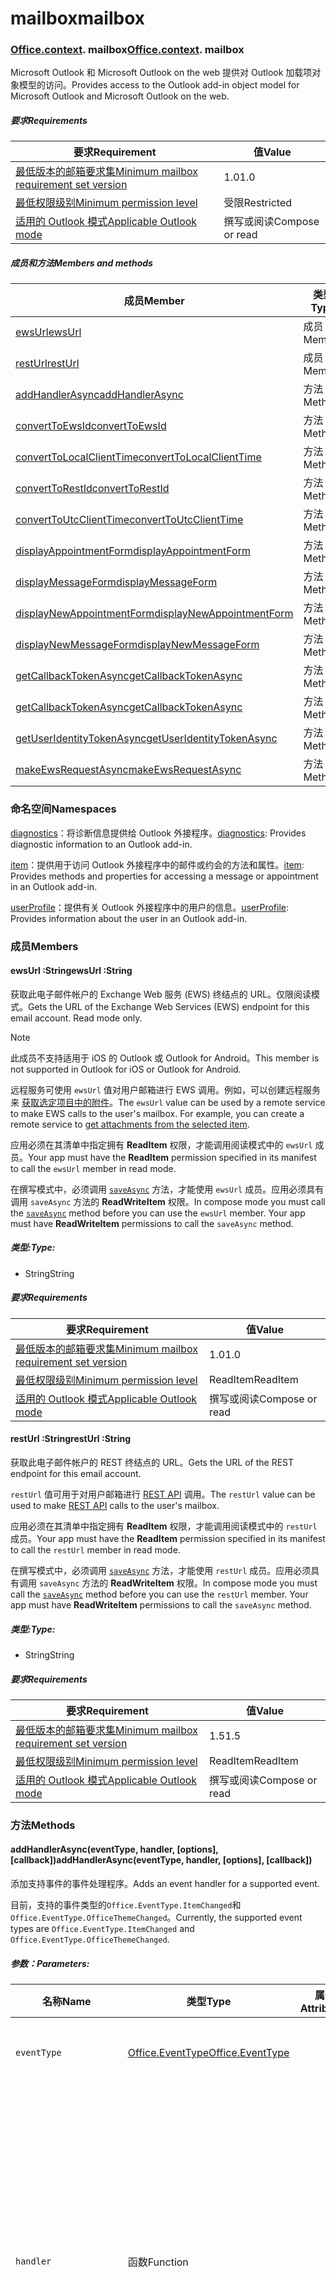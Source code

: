 
# <a name="mailbox"></a><span data-ttu-id="33b1a-101">mailbox</span><span class="sxs-lookup"><span data-stu-id="33b1a-101">mailbox</span></span>

### <span data-ttu-id="33b1a-p101">[Office](Office.md)[.context](Office.context.md). mailbox</span><span class="sxs-lookup"><span data-stu-id="33b1a-p101">[Office](Office.md)[.context](Office.context.md). mailbox</span></span>

<span data-ttu-id="33b1a-104">Microsoft Outlook 和 Microsoft Outlook on the web 提供对 Outlook 加载项对象模型的访问。</span><span class="sxs-lookup"><span data-stu-id="33b1a-104">Provides access to the Outlook add-in object model for Microsoft Outlook and Microsoft Outlook on the web.</span></span>

##### <a name="requirements"></a><span data-ttu-id="33b1a-105">要求</span><span class="sxs-lookup"><span data-stu-id="33b1a-105">Requirements</span></span>

|<span data-ttu-id="33b1a-106">要求</span><span class="sxs-lookup"><span data-stu-id="33b1a-106">Requirement</span></span>| <span data-ttu-id="33b1a-107">值</span><span class="sxs-lookup"><span data-stu-id="33b1a-107">Value</span></span>|
|---|---|
|[<span data-ttu-id="33b1a-108">最低版本的邮箱要求集</span><span class="sxs-lookup"><span data-stu-id="33b1a-108">Minimum mailbox requirement set version</span></span>](/javascript/office/requirement-sets/outlook-api-requirement-sets)| <span data-ttu-id="33b1a-109">1.0</span><span class="sxs-lookup"><span data-stu-id="33b1a-109">1.0</span></span>|
|[<span data-ttu-id="33b1a-110">最低权限级别</span><span class="sxs-lookup"><span data-stu-id="33b1a-110">Minimum permission level</span></span>](https://docs.microsoft.com/outlook/add-ins/understanding-outlook-add-in-permissions)| <span data-ttu-id="33b1a-111">受限</span><span class="sxs-lookup"><span data-stu-id="33b1a-111">Restricted</span></span>|
|[<span data-ttu-id="33b1a-112">适用的 Outlook 模式</span><span class="sxs-lookup"><span data-stu-id="33b1a-112">Applicable Outlook mode</span></span>](https://docs.microsoft.com/outlook/add-ins/#extension-points)| <span data-ttu-id="33b1a-113">撰写或阅读</span><span class="sxs-lookup"><span data-stu-id="33b1a-113">Compose or read</span></span>|

##### <a name="members-and-methods"></a><span data-ttu-id="33b1a-114">成员和方法</span><span class="sxs-lookup"><span data-stu-id="33b1a-114">Members and methods</span></span>

| <span data-ttu-id="33b1a-115">成员</span><span class="sxs-lookup"><span data-stu-id="33b1a-115">Member</span></span> | <span data-ttu-id="33b1a-116">类型</span><span class="sxs-lookup"><span data-stu-id="33b1a-116">Type</span></span> |
|--------|------|
| [<span data-ttu-id="33b1a-117">ewsUrl</span><span class="sxs-lookup"><span data-stu-id="33b1a-117">ewsUrl</span></span>](#ewsurl-string) | <span data-ttu-id="33b1a-118">成员</span><span class="sxs-lookup"><span data-stu-id="33b1a-118">Member</span></span> |
| [<span data-ttu-id="33b1a-119">restUrl</span><span class="sxs-lookup"><span data-stu-id="33b1a-119">restUrl</span></span>](#resturl-string) | <span data-ttu-id="33b1a-120">成员</span><span class="sxs-lookup"><span data-stu-id="33b1a-120">Member</span></span> |
| [<span data-ttu-id="33b1a-121">addHandlerAsync</span><span class="sxs-lookup"><span data-stu-id="33b1a-121">addHandlerAsync</span></span>](#addhandlerasynceventtype-handler-options-callback) | <span data-ttu-id="33b1a-122">方法</span><span class="sxs-lookup"><span data-stu-id="33b1a-122">Method</span></span> |
| [<span data-ttu-id="33b1a-123">convertToEwsId</span><span class="sxs-lookup"><span data-stu-id="33b1a-123">convertToEwsId</span></span>](#converttoewsiditemid-restversion--string) | <span data-ttu-id="33b1a-124">方法</span><span class="sxs-lookup"><span data-stu-id="33b1a-124">Method</span></span> |
| [<span data-ttu-id="33b1a-125">convertToLocalClientTime</span><span class="sxs-lookup"><span data-stu-id="33b1a-125">convertToLocalClientTime</span></span>](#converttolocalclienttimetimevalue--localclienttimejavascriptapioutlook17officelocalclienttime) | <span data-ttu-id="33b1a-126">方法</span><span class="sxs-lookup"><span data-stu-id="33b1a-126">Method</span></span> |
| [<span data-ttu-id="33b1a-127">convertToRestId</span><span class="sxs-lookup"><span data-stu-id="33b1a-127">convertToRestId</span></span>](#converttorestiditemid-restversion--string) | <span data-ttu-id="33b1a-128">方法</span><span class="sxs-lookup"><span data-stu-id="33b1a-128">Method</span></span> |
| [<span data-ttu-id="33b1a-129">convertToUtcClientTime</span><span class="sxs-lookup"><span data-stu-id="33b1a-129">convertToUtcClientTime</span></span>](#converttoutcclienttimeinput--date) | <span data-ttu-id="33b1a-130">方法</span><span class="sxs-lookup"><span data-stu-id="33b1a-130">Method</span></span> |
| [<span data-ttu-id="33b1a-131">displayAppointmentForm</span><span class="sxs-lookup"><span data-stu-id="33b1a-131">displayAppointmentForm</span></span>](#displayappointmentformitemid) | <span data-ttu-id="33b1a-132">方法</span><span class="sxs-lookup"><span data-stu-id="33b1a-132">Method</span></span> |
| [<span data-ttu-id="33b1a-133">displayMessageForm</span><span class="sxs-lookup"><span data-stu-id="33b1a-133">displayMessageForm</span></span>](#displaymessageformitemid) | <span data-ttu-id="33b1a-134">方法</span><span class="sxs-lookup"><span data-stu-id="33b1a-134">Method</span></span> |
| [<span data-ttu-id="33b1a-135">displayNewAppointmentForm</span><span class="sxs-lookup"><span data-stu-id="33b1a-135">displayNewAppointmentForm</span></span>](#displaynewappointmentformparameters) | <span data-ttu-id="33b1a-136">方法</span><span class="sxs-lookup"><span data-stu-id="33b1a-136">Method</span></span> |
| [<span data-ttu-id="33b1a-137">displayNewMessageForm</span><span class="sxs-lookup"><span data-stu-id="33b1a-137">displayNewMessageForm</span></span>](#displaynewmessageformparameters) | <span data-ttu-id="33b1a-138">方法</span><span class="sxs-lookup"><span data-stu-id="33b1a-138">Method</span></span> |
| [<span data-ttu-id="33b1a-139">getCallbackTokenAsync</span><span class="sxs-lookup"><span data-stu-id="33b1a-139">getCallbackTokenAsync</span></span>](#getcallbacktokenasyncoptions-callback) | <span data-ttu-id="33b1a-140">方法</span><span class="sxs-lookup"><span data-stu-id="33b1a-140">Method</span></span> |
| [<span data-ttu-id="33b1a-141">getCallbackTokenAsync</span><span class="sxs-lookup"><span data-stu-id="33b1a-141">getCallbackTokenAsync</span></span>](#getcallbacktokenasynccallback-usercontext) | <span data-ttu-id="33b1a-142">方法</span><span class="sxs-lookup"><span data-stu-id="33b1a-142">Method</span></span> |
| [<span data-ttu-id="33b1a-143">getUserIdentityTokenAsync</span><span class="sxs-lookup"><span data-stu-id="33b1a-143">getUserIdentityTokenAsync</span></span>](#getuseridentitytokenasynccallback-usercontext) | <span data-ttu-id="33b1a-144">方法</span><span class="sxs-lookup"><span data-stu-id="33b1a-144">Method</span></span> |
| [<span data-ttu-id="33b1a-145">makeEwsRequestAsync</span><span class="sxs-lookup"><span data-stu-id="33b1a-145">makeEwsRequestAsync</span></span>](#makeewsrequestasyncdata-callback-usercontext) | <span data-ttu-id="33b1a-146">方法</span><span class="sxs-lookup"><span data-stu-id="33b1a-146">Method</span></span> |

### <a name="namespaces"></a><span data-ttu-id="33b1a-147">命名空间</span><span class="sxs-lookup"><span data-stu-id="33b1a-147">Namespaces</span></span>

<span data-ttu-id="33b1a-148">[diagnostics](Office.context.mailbox.diagnostics.md)：将诊断信息提供给 Outlook 外接程序。</span><span class="sxs-lookup"><span data-stu-id="33b1a-148">[diagnostics](Office.context.mailbox.diagnostics.md): Provides diagnostic information to an Outlook add-in.</span></span>

<span data-ttu-id="33b1a-149">[item](Office.context.mailbox.item.md)：提供用于访问 Outlook 外接程序中的邮件或约会的方法和属性。</span><span class="sxs-lookup"><span data-stu-id="33b1a-149">[item](Office.context.mailbox.item.md): Provides methods and properties for accessing a message or appointment in an Outlook add-in.</span></span>

<span data-ttu-id="33b1a-150">[userProfile](Office.context.mailbox.userProfile.md)：提供有关 Outlook 外接程序中的用户的信息。</span><span class="sxs-lookup"><span data-stu-id="33b1a-150">[userProfile](Office.context.mailbox.userProfile.md): Provides information about the user in an Outlook add-in.</span></span>

### <a name="members"></a><span data-ttu-id="33b1a-151">成员</span><span class="sxs-lookup"><span data-stu-id="33b1a-151">Members</span></span>

#### <a name="ewsurl-string"></a><span data-ttu-id="33b1a-152">ewsUrl :String</span><span class="sxs-lookup"><span data-stu-id="33b1a-152">ewsUrl :String</span></span>

<span data-ttu-id="33b1a-p102">获取此电子邮件帐户的 Exchange Web 服务 (EWS) 终结点的 URL。仅限阅读模式。</span><span class="sxs-lookup"><span data-stu-id="33b1a-p102">Gets the URL of the Exchange Web Services (EWS) endpoint for this email account. Read mode only.</span></span>

> [!NOTE]
> <span data-ttu-id="33b1a-155">此成员不支持适用于 iOS 的 Outlook 或 Outlook for Android。</span><span class="sxs-lookup"><span data-stu-id="33b1a-155">This member is not supported in Outlook for iOS or Outlook for Android.</span></span>

<span data-ttu-id="33b1a-p103">远程服务可使用 `ewsUrl` 值对用户邮箱进行 EWS 调用。例如，可以创建远程服务来 [获取选定项目中的附件](https://docs.microsoft.com/outlook/add-ins/get-attachments-of-an-outlook-item)。</span><span class="sxs-lookup"><span data-stu-id="33b1a-p103">The `ewsUrl` value can be used by a remote service to make EWS calls to the user's mailbox. For example, you can create a remote service to [get attachments from the selected item](https://docs.microsoft.com/outlook/add-ins/get-attachments-of-an-outlook-item).</span></span>

<span data-ttu-id="33b1a-158">应用必须在其清单中指定拥有 **ReadItem** 权限，才能调用阅读模式中的 `ewsUrl` 成员。</span><span class="sxs-lookup"><span data-stu-id="33b1a-158">Your app must have the **ReadItem** permission specified in its manifest to call the `ewsUrl` member in read mode.</span></span>

<span data-ttu-id="33b1a-p104">在撰写模式中，必须调用 [`saveAsync`](Office.context.mailbox.item.md#saveasyncoptions-callback) 方法，才能使用 `ewsUrl` 成员。应用必须具有调用 `saveAsync` 方法的 **ReadWriteItem** 权限。</span><span class="sxs-lookup"><span data-stu-id="33b1a-p104">In compose mode you must call the [`saveAsync`](Office.context.mailbox.item.md#saveasyncoptions-callback) method before you can use the `ewsUrl` member. Your app must have **ReadWriteItem** permissions to call the `saveAsync` method.</span></span>

##### <a name="type"></a><span data-ttu-id="33b1a-161">类型:</span><span class="sxs-lookup"><span data-stu-id="33b1a-161">Type:</span></span>

*   <span data-ttu-id="33b1a-162">String</span><span class="sxs-lookup"><span data-stu-id="33b1a-162">String</span></span>

##### <a name="requirements"></a><span data-ttu-id="33b1a-163">要求</span><span class="sxs-lookup"><span data-stu-id="33b1a-163">Requirements</span></span>

|<span data-ttu-id="33b1a-164">要求</span><span class="sxs-lookup"><span data-stu-id="33b1a-164">Requirement</span></span>| <span data-ttu-id="33b1a-165">值</span><span class="sxs-lookup"><span data-stu-id="33b1a-165">Value</span></span>|
|---|---|
|[<span data-ttu-id="33b1a-166">最低版本的邮箱要求集</span><span class="sxs-lookup"><span data-stu-id="33b1a-166">Minimum mailbox requirement set version</span></span>](/javascript/office/requirement-sets/outlook-api-requirement-sets)| <span data-ttu-id="33b1a-167">1.0</span><span class="sxs-lookup"><span data-stu-id="33b1a-167">1.0</span></span>|
|[<span data-ttu-id="33b1a-168">最低权限级别</span><span class="sxs-lookup"><span data-stu-id="33b1a-168">Minimum permission level</span></span>](https://docs.microsoft.com/outlook/add-ins/understanding-outlook-add-in-permissions)| <span data-ttu-id="33b1a-169">ReadItem</span><span class="sxs-lookup"><span data-stu-id="33b1a-169">ReadItem</span></span>|
|[<span data-ttu-id="33b1a-170">适用的 Outlook 模式</span><span class="sxs-lookup"><span data-stu-id="33b1a-170">Applicable Outlook mode</span></span>](https://docs.microsoft.com/outlook/add-ins/#extension-points)| <span data-ttu-id="33b1a-171">撰写或阅读</span><span class="sxs-lookup"><span data-stu-id="33b1a-171">Compose or read</span></span>|

#### <a name="resturl-string"></a><span data-ttu-id="33b1a-172">restUrl :String</span><span class="sxs-lookup"><span data-stu-id="33b1a-172">restUrl :String</span></span>

<span data-ttu-id="33b1a-173">获取此电子邮件帐户的 REST 终结点的 URL。</span><span class="sxs-lookup"><span data-stu-id="33b1a-173">Gets the URL of the REST endpoint for this email account.</span></span>

<span data-ttu-id="33b1a-174">`restUrl` 值可用于对用户邮箱进行 [REST API](https://docs.microsoft.com/outlook/rest/) 调用。</span><span class="sxs-lookup"><span data-stu-id="33b1a-174">The `restUrl` value can be used to make [REST API](https://docs.microsoft.com/outlook/rest/) calls to the user's mailbox.</span></span>

<span data-ttu-id="33b1a-175">应用必须在其清单中指定拥有 **ReadItem** 权限，才能调用阅读模式中的 `restUrl` 成员。</span><span class="sxs-lookup"><span data-stu-id="33b1a-175">Your app must have the **ReadItem** permission specified in its manifest to call the `restUrl` member in read mode.</span></span>

<span data-ttu-id="33b1a-p105">在撰写模式中，必须调用 [`saveAsync`](Office.context.mailbox.item.md#saveasyncoptions-callback) 方法，才能使用 `restUrl` 成员。应用必须具有调用 `saveAsync` 方法的 **ReadWriteItem** 权限。</span><span class="sxs-lookup"><span data-stu-id="33b1a-p105">In compose mode you must call the [`saveAsync`](Office.context.mailbox.item.md#saveasyncoptions-callback) method before you can use the `restUrl` member. Your app must have **ReadWriteItem** permissions to call the `saveAsync` method.</span></span>

##### <a name="type"></a><span data-ttu-id="33b1a-178">类型:</span><span class="sxs-lookup"><span data-stu-id="33b1a-178">Type:</span></span>

*   <span data-ttu-id="33b1a-179">String</span><span class="sxs-lookup"><span data-stu-id="33b1a-179">String</span></span>

##### <a name="requirements"></a><span data-ttu-id="33b1a-180">要求</span><span class="sxs-lookup"><span data-stu-id="33b1a-180">Requirements</span></span>

|<span data-ttu-id="33b1a-181">要求</span><span class="sxs-lookup"><span data-stu-id="33b1a-181">Requirement</span></span>| <span data-ttu-id="33b1a-182">值</span><span class="sxs-lookup"><span data-stu-id="33b1a-182">Value</span></span>|
|---|---|
|[<span data-ttu-id="33b1a-183">最低版本的邮箱要求集</span><span class="sxs-lookup"><span data-stu-id="33b1a-183">Minimum mailbox requirement set version</span></span>](/javascript/office/requirement-sets/outlook-api-requirement-sets)| <span data-ttu-id="33b1a-184">1.5</span><span class="sxs-lookup"><span data-stu-id="33b1a-184">1.5</span></span> |
|[<span data-ttu-id="33b1a-185">最低权限级别</span><span class="sxs-lookup"><span data-stu-id="33b1a-185">Minimum permission level</span></span>](https://docs.microsoft.com/outlook/add-ins/understanding-outlook-add-in-permissions)| <span data-ttu-id="33b1a-186">ReadItem</span><span class="sxs-lookup"><span data-stu-id="33b1a-186">ReadItem</span></span>|
|[<span data-ttu-id="33b1a-187">适用的 Outlook 模式</span><span class="sxs-lookup"><span data-stu-id="33b1a-187">Applicable Outlook mode</span></span>](https://docs.microsoft.com/outlook/add-ins/#extension-points)| <span data-ttu-id="33b1a-188">撰写或阅读</span><span class="sxs-lookup"><span data-stu-id="33b1a-188">Compose or read</span></span>|

### <a name="methods"></a><span data-ttu-id="33b1a-189">方法</span><span class="sxs-lookup"><span data-stu-id="33b1a-189">Methods</span></span>

####  <a name="addhandlerasynceventtype-handler-options-callback"></a><span data-ttu-id="33b1a-190">addHandlerAsync(eventType, handler, [options], [callback])</span><span class="sxs-lookup"><span data-stu-id="33b1a-190">addHandlerAsync(eventType, handler, [options], [callback])</span></span>

<span data-ttu-id="33b1a-191">添加支持事件的事件处理程序。</span><span class="sxs-lookup"><span data-stu-id="33b1a-191">Adds an event handler for a supported event.</span></span>

<span data-ttu-id="33b1a-192">目前，支持的事件类型的`Office.EventType.ItemChanged`和`Office.EventType.OfficeThemeChanged`。</span><span class="sxs-lookup"><span data-stu-id="33b1a-192">Currently, the supported event types are `Office.EventType.ItemChanged` and `Office.EventType.OfficeThemeChanged`.</span></span>

##### <a name="parameters"></a><span data-ttu-id="33b1a-193">参数：</span><span class="sxs-lookup"><span data-stu-id="33b1a-193">Parameters:</span></span>

| <span data-ttu-id="33b1a-194">名称</span><span class="sxs-lookup"><span data-stu-id="33b1a-194">Name</span></span> | <span data-ttu-id="33b1a-195">类型</span><span class="sxs-lookup"><span data-stu-id="33b1a-195">Type</span></span> | <span data-ttu-id="33b1a-196">属性</span><span class="sxs-lookup"><span data-stu-id="33b1a-196">Attributes</span></span> | <span data-ttu-id="33b1a-197">说明</span><span class="sxs-lookup"><span data-stu-id="33b1a-197">Description</span></span> |
|---|---|---|---|
| `eventType` | [<span data-ttu-id="33b1a-198">Office.EventType</span><span class="sxs-lookup"><span data-stu-id="33b1a-198">Office.EventType</span></span>](office.md#eventtype-string) || <span data-ttu-id="33b1a-199">应调用处理程序的事件。</span><span class="sxs-lookup"><span data-stu-id="33b1a-199">The event that should invoke the handler.</span></span> |
| `handler` | <span data-ttu-id="33b1a-200">函数</span><span class="sxs-lookup"><span data-stu-id="33b1a-200">Function</span></span> || <span data-ttu-id="33b1a-p106">用于处理事件的函数。此函数必须接受一个参数，即对象文本。参数上的 `type` 属性将匹配传递给 `addHandlerAsync` 的 `eventType` 参数。</span><span class="sxs-lookup"><span data-stu-id="33b1a-p106">The function to handle the event. The function must accept a single parameter, which is an object literal. The `type` property on the parameter will match the `eventType` parameter passed to `addHandlerAsync`.</span></span> |
| `options` | <span data-ttu-id="33b1a-204">Object</span><span class="sxs-lookup"><span data-stu-id="33b1a-204">Object</span></span> | <span data-ttu-id="33b1a-205">&lt;可选&gt;</span><span class="sxs-lookup"><span data-stu-id="33b1a-205">&lt;optional&gt;</span></span> | <span data-ttu-id="33b1a-206">包含一个或多个以下属性的对象文本。</span><span class="sxs-lookup"><span data-stu-id="33b1a-206">An object literal that contains one or more of the following properties.</span></span> |
| `options.asyncContext` | <span data-ttu-id="33b1a-207">对象</span><span class="sxs-lookup"><span data-stu-id="33b1a-207">Object</span></span> | <span data-ttu-id="33b1a-208">&lt;可选&gt;</span><span class="sxs-lookup"><span data-stu-id="33b1a-208">&lt;optional&gt;</span></span> | <span data-ttu-id="33b1a-209">开发人员可以提供他们想要在回调方法中访问的任何对象。</span><span class="sxs-lookup"><span data-stu-id="33b1a-209">Developers can provide any object they wish to access in the callback method.</span></span> |
| `callback` | <span data-ttu-id="33b1a-210">函数</span><span class="sxs-lookup"><span data-stu-id="33b1a-210">function</span></span>| <span data-ttu-id="33b1a-211">&lt;可选&gt;</span><span class="sxs-lookup"><span data-stu-id="33b1a-211">&lt;optional&gt;</span></span>|<span data-ttu-id="33b1a-212">方法完成后，使用单个参数 `callback`（一个 [`asyncResult`](/javascript/api/office/office.asyncresult) 对象）调用在 `AsyncResult` 参数中传递的函数。</span><span class="sxs-lookup"><span data-stu-id="33b1a-212">When the method completes, the function passed in the `callback` parameter is called with a single parameter, `asyncResult`, which is an [`AsyncResult`](/javascript/api/office/office.asyncresult) object.</span></span>|

##### <a name="requirements"></a><span data-ttu-id="33b1a-213">Requirements</span><span class="sxs-lookup"><span data-stu-id="33b1a-213">Requirements</span></span>

|<span data-ttu-id="33b1a-214">要求</span><span class="sxs-lookup"><span data-stu-id="33b1a-214">Requirement</span></span>| <span data-ttu-id="33b1a-215">值</span><span class="sxs-lookup"><span data-stu-id="33b1a-215">Value</span></span>|
|---|---|
|[<span data-ttu-id="33b1a-216">最低版本的邮箱要求集</span><span class="sxs-lookup"><span data-stu-id="33b1a-216">Minimum mailbox requirement set version</span></span>](/javascript/office/requirement-sets/outlook-api-requirement-sets)| <span data-ttu-id="33b1a-217">1.5</span><span class="sxs-lookup"><span data-stu-id="33b1a-217">1.5</span></span> |
|[<span data-ttu-id="33b1a-218">最低权限级别</span><span class="sxs-lookup"><span data-stu-id="33b1a-218">Minimum permission level</span></span>](https://docs.microsoft.com/outlook/add-ins/understanding-outlook-add-in-permissions)| <span data-ttu-id="33b1a-219">ReadItem</span><span class="sxs-lookup"><span data-stu-id="33b1a-219">ReadItem</span></span> |
|[<span data-ttu-id="33b1a-220">适用的 Outlook 模式</span><span class="sxs-lookup"><span data-stu-id="33b1a-220">Applicable Outlook mode</span></span>](https://docs.microsoft.com/outlook/add-ins/#extension-points)| <span data-ttu-id="33b1a-221">撰写或阅读</span><span class="sxs-lookup"><span data-stu-id="33b1a-221">Compose or read</span></span>|

##### <a name="example"></a><span data-ttu-id="33b1a-222">示例</span><span class="sxs-lookup"><span data-stu-id="33b1a-222">Example</span></span>

```
Office.initialize = function (reason) {
  $(document).ready(function () {
    Office.context.mailbox.addHandlerAsync(Office.EventType.ItemChanged, loadNewItem, function (result) {
      if (result.status === Office.AsyncResultStatus.Failed) {
        // Handle error
      }
    });
  });
};

function loadNewItem(eventArgs) {
  // Load the properties of the newly selected item
  loadProps(Office.context.mailbox.item);
};
```

####  <a name="converttoewsiditemid-restversion--string"></a><span data-ttu-id="33b1a-223">convertToEwsId(itemId, restVersion) → {String}</span><span class="sxs-lookup"><span data-stu-id="33b1a-223">convertToEwsId(itemId, restVersion) → {String}</span></span>

<span data-ttu-id="33b1a-224">将项目 ID 格式化（从 REST 转换为 EWS 格式）。</span><span class="sxs-lookup"><span data-stu-id="33b1a-224">Converts an item ID formatted for REST into EWS format.</span></span>

> [!NOTE]
> <span data-ttu-id="33b1a-225">在适用于 iOS 的 Outlook 或 Outlook for Android 中不支持此方法。</span><span class="sxs-lookup"><span data-stu-id="33b1a-225">This method is not supported in Outlook for iOS or Outlook for Android.</span></span>

<span data-ttu-id="33b1a-p107">通过 REST API 检索的项 ID（如 [Outlook 邮件 API](https://docs.microsoft.com/previous-versions/office/office-365-api/api/version-2.0/mail-rest-operations) 或 [Microsoft Graph](http://graph.microsoft.io/)）使用与 Exchange Web 服务 (EWS) 所使用格式不同的格式。`convertToEwsId` 方法将 REST 格式化的 ID 转换为正确的 EWS 格式。</span><span class="sxs-lookup"><span data-stu-id="33b1a-p107">Item IDs retrieved via a REST API (such as the [Outlook Mail API](https://docs.microsoft.com/previous-versions/office/office-365-api/api/version-2.0/mail-rest-operations) or the [Microsoft Graph](http://graph.microsoft.io/)) use a different format than the format used by Exchange Web Services (EWS). The `convertToEwsId` method converts a REST-formatted ID into the proper format for EWS.</span></span>

##### <a name="parameters"></a><span data-ttu-id="33b1a-228">参数：</span><span class="sxs-lookup"><span data-stu-id="33b1a-228">Parameters:</span></span>

|<span data-ttu-id="33b1a-229">名称</span><span class="sxs-lookup"><span data-stu-id="33b1a-229">Name</span></span>| <span data-ttu-id="33b1a-230">类型</span><span class="sxs-lookup"><span data-stu-id="33b1a-230">Type</span></span>| <span data-ttu-id="33b1a-231">说明</span><span class="sxs-lookup"><span data-stu-id="33b1a-231">Description</span></span>|
|---|---|---|
|`itemId`| <span data-ttu-id="33b1a-232">字符串</span><span class="sxs-lookup"><span data-stu-id="33b1a-232">String</span></span>|<span data-ttu-id="33b1a-233">Outlook REST API 的格式化的项目 ID。</span><span class="sxs-lookup"><span data-stu-id="33b1a-233">An item ID formatted for the Outlook REST APIs</span></span>|
|`restVersion`| [<span data-ttu-id="33b1a-234">Office.MailboxEnums.RestVersion</span><span class="sxs-lookup"><span data-stu-id="33b1a-234">Office.MailboxEnums.RestVersion</span></span>](/javascript/api/outlook_1_7/office.mailboxenums.restversion)|<span data-ttu-id="33b1a-235">指示用于检索项目 ID 的 Outlook REST API 的版本。</span><span class="sxs-lookup"><span data-stu-id="33b1a-235">A value indicating the version of the Outlook REST API used to retrieve the item ID.</span></span>|

##### <a name="requirements"></a><span data-ttu-id="33b1a-236">要求</span><span class="sxs-lookup"><span data-stu-id="33b1a-236">Requirements</span></span>

|<span data-ttu-id="33b1a-237">要求</span><span class="sxs-lookup"><span data-stu-id="33b1a-237">Requirement</span></span>| <span data-ttu-id="33b1a-238">值</span><span class="sxs-lookup"><span data-stu-id="33b1a-238">Value</span></span>|
|---|---|
|[<span data-ttu-id="33b1a-239">最低版本的邮箱要求集</span><span class="sxs-lookup"><span data-stu-id="33b1a-239">Minimum mailbox requirement set version</span></span>](/javascript/office/requirement-sets/outlook-api-requirement-sets)| <span data-ttu-id="33b1a-240">1.3</span><span class="sxs-lookup"><span data-stu-id="33b1a-240">1.3</span></span>|
|[<span data-ttu-id="33b1a-241">最低权限级别</span><span class="sxs-lookup"><span data-stu-id="33b1a-241">Minimum permission level</span></span>](https://docs.microsoft.com/outlook/add-ins/understanding-outlook-add-in-permissions)| <span data-ttu-id="33b1a-242">受限</span><span class="sxs-lookup"><span data-stu-id="33b1a-242">Restricted</span></span>|
|[<span data-ttu-id="33b1a-243">适用的 Outlook 模式</span><span class="sxs-lookup"><span data-stu-id="33b1a-243">Applicable Outlook mode</span></span>](https://docs.microsoft.com/outlook/add-ins/#extension-points)| <span data-ttu-id="33b1a-244">撰写或阅读</span><span class="sxs-lookup"><span data-stu-id="33b1a-244">Compose or read</span></span>|

##### <a name="returns"></a><span data-ttu-id="33b1a-245">返回：</span><span class="sxs-lookup"><span data-stu-id="33b1a-245">Returns:</span></span>

<span data-ttu-id="33b1a-246">类型：字符串</span><span class="sxs-lookup"><span data-stu-id="33b1a-246">Type: String</span></span>

##### <a name="example"></a><span data-ttu-id="33b1a-247">示例</span><span class="sxs-lookup"><span data-stu-id="33b1a-247">Example</span></span>

```
// Get an item's ID from a REST API
var restId = 'AAMkAGVlOTZjNTM3LW...';

// Treat restId as coming from the v2.0 version of the
// Outlook Mail API
var ewsId = Office.context.mailbox.convertToEwsId(restId, Office.MailboxEnums.RestVersion.v2_0);
```

####  <a name="converttolocalclienttimetimevalue--localclienttimejavascriptapioutlook17officelocalclienttime"></a><span data-ttu-id="33b1a-248">convertToLocalClientTime(timeValue) → {[LocalClientTime](/javascript/api/outlook_1_7/office.LocalClientTime)}</span><span class="sxs-lookup"><span data-stu-id="33b1a-248">convertToLocalClientTime(timeValue) → {[LocalClientTime](/javascript/api/outlook_1_7/office.LocalClientTime)}</span></span>

<span data-ttu-id="33b1a-249">获取包含以本地客户端时间表示的时间信息的字典。</span><span class="sxs-lookup"><span data-stu-id="33b1a-249">Gets a dictionary containing time information in local client time.</span></span>

<span data-ttu-id="33b1a-p108">Outlook 或 Outlook Web App 邮件应用程序的日期和时间可以使用不同的时区。Outlook 使用客户端计算机时区；Outlook Web App 使用 Exchange 管理中心 (EAC) 中设置的时区。应对日期和时间值进行处理，以便用户界面上显示的值始终与用户预期的时区一致。</span><span class="sxs-lookup"><span data-stu-id="33b1a-p108">The dates and times used by a mail app for Outlook or Outlook Web App can use different time zones. Outlook uses the client computer time zone; Outlook Web App uses the time zone set on the Exchange Admin Center (EAC). You should handle date and time values so that the values you display on the user interface are always consistent with the time zone that the user expects.</span></span>

<span data-ttu-id="33b1a-p109">如果邮件应用程序在 Outlook 中运行，`convertToLocalClientTime` 方法将返回一个值设置为客户端计算机时区的字典对象。如果邮件应用程序在 Outlook Web App 中运行，`convertToLocalClientTime` 方法将返回值设置为 EAC 中指定的时区的字典对象。</span><span class="sxs-lookup"><span data-stu-id="33b1a-p109">If the mail app is running in Outlook, the `convertToLocalClientTime` method will return a dictionary object with the values set to the client computer time zone. If the mail app is running in Outlook Web App, the `convertToLocalClientTime` method will return a dictionary object with the values set to the time zone specified in the EAC.</span></span>

##### <a name="parameters"></a><span data-ttu-id="33b1a-255">参数：</span><span class="sxs-lookup"><span data-stu-id="33b1a-255">Parameters:</span></span>

|<span data-ttu-id="33b1a-256">名称</span><span class="sxs-lookup"><span data-stu-id="33b1a-256">Name</span></span>| <span data-ttu-id="33b1a-257">类型</span><span class="sxs-lookup"><span data-stu-id="33b1a-257">Type</span></span>| <span data-ttu-id="33b1a-258">说明</span><span class="sxs-lookup"><span data-stu-id="33b1a-258">Description</span></span>|
|---|---|---|
|`timeValue`| <span data-ttu-id="33b1a-259">日期</span><span class="sxs-lookup"><span data-stu-id="33b1a-259">Date</span></span>|<span data-ttu-id="33b1a-260">一个 Date 对象</span><span class="sxs-lookup"><span data-stu-id="33b1a-260">A Date object</span></span>|

##### <a name="requirements"></a><span data-ttu-id="33b1a-261">要求</span><span class="sxs-lookup"><span data-stu-id="33b1a-261">Requirements</span></span>

|<span data-ttu-id="33b1a-262">要求</span><span class="sxs-lookup"><span data-stu-id="33b1a-262">Requirement</span></span>| <span data-ttu-id="33b1a-263">值</span><span class="sxs-lookup"><span data-stu-id="33b1a-263">Value</span></span>|
|---|---|
|[<span data-ttu-id="33b1a-264">最低版本的邮箱要求集</span><span class="sxs-lookup"><span data-stu-id="33b1a-264">Minimum mailbox requirement set version</span></span>](/javascript/office/requirement-sets/outlook-api-requirement-sets)| <span data-ttu-id="33b1a-265">1.0</span><span class="sxs-lookup"><span data-stu-id="33b1a-265">1.0</span></span>|
|[<span data-ttu-id="33b1a-266">最低权限级别</span><span class="sxs-lookup"><span data-stu-id="33b1a-266">Minimum permission level</span></span>](https://docs.microsoft.com/outlook/add-ins/understanding-outlook-add-in-permissions)| <span data-ttu-id="33b1a-267">ReadItem</span><span class="sxs-lookup"><span data-stu-id="33b1a-267">ReadItem</span></span>|
|[<span data-ttu-id="33b1a-268">适用的 Outlook 模式</span><span class="sxs-lookup"><span data-stu-id="33b1a-268">Applicable Outlook mode</span></span>](https://docs.microsoft.com/outlook/add-ins/#extension-points)| <span data-ttu-id="33b1a-269">撰写或阅读</span><span class="sxs-lookup"><span data-stu-id="33b1a-269">Compose or read</span></span>|

##### <a name="returns"></a><span data-ttu-id="33b1a-270">返回：</span><span class="sxs-lookup"><span data-stu-id="33b1a-270">Returns:</span></span>

<span data-ttu-id="33b1a-271">类型：[LocalClientTime](/javascript/api/outlook_1_7/office.LocalClientTime)</span><span class="sxs-lookup"><span data-stu-id="33b1a-271">Type: [LocalClientTime](/javascript/api/outlook_1_7/office.LocalClientTime)</span></span>

####  <a name="converttorestiditemid-restversion--string"></a><span data-ttu-id="33b1a-272">convertToRestId(itemId, restVersion) → {String}</span><span class="sxs-lookup"><span data-stu-id="33b1a-272">convertToRestId(itemId, restVersion) → {String}</span></span>

<span data-ttu-id="33b1a-273">将项目 ID 格式化（从 EWS 转换为 REST 格式）。</span><span class="sxs-lookup"><span data-stu-id="33b1a-273">Converts an item ID formatted for EWS into REST format.</span></span>

> [!NOTE]
> <span data-ttu-id="33b1a-274">在适用于 iOS 的 Outlook 或 Outlook for Android 中不支持此方法。</span><span class="sxs-lookup"><span data-stu-id="33b1a-274">This method is not supported in Outlook for iOS or Outlook for Android.</span></span>

<span data-ttu-id="33b1a-p110">与 REST API 所使用的格式比较，通过 EWS 或通过 `itemId` 属性检索的项目 ID 使用不同的格式（例如 [Outlook Mail API](https://docs.microsoft.com/previous-versions/office/office-365-api/api/version-2.0/mail-rest-operations) 或 [Microsoft Graph](http://graph.microsoft.io/)）。`convertToRestId` 方法将 EWS 格式化的 ID 转换为正确的 REST 格式。</span><span class="sxs-lookup"><span data-stu-id="33b1a-p110">Item IDs retrieved via EWS or via the `itemId` property use a different format than the format used by REST APIs (such as the [Outlook Mail API](https://docs.microsoft.com/previous-versions/office/office-365-api/api/version-2.0/mail-rest-operations) or the [Microsoft Graph](http://graph.microsoft.io/)). The `convertToRestId` method converts an EWS-formatted ID into the proper format for REST.</span></span>

##### <a name="parameters"></a><span data-ttu-id="33b1a-277">参数：</span><span class="sxs-lookup"><span data-stu-id="33b1a-277">Parameters:</span></span>

|<span data-ttu-id="33b1a-278">名称</span><span class="sxs-lookup"><span data-stu-id="33b1a-278">Name</span></span>| <span data-ttu-id="33b1a-279">类型</span><span class="sxs-lookup"><span data-stu-id="33b1a-279">Type</span></span>| <span data-ttu-id="33b1a-280">说明</span><span class="sxs-lookup"><span data-stu-id="33b1a-280">Description</span></span>|
|---|---|---|
|`itemId`| <span data-ttu-id="33b1a-281">字符串</span><span class="sxs-lookup"><span data-stu-id="33b1a-281">String</span></span>|<span data-ttu-id="33b1a-282">适用于 Exchange Web 服务 (EWS) 的项目 ID 格式化。</span><span class="sxs-lookup"><span data-stu-id="33b1a-282">An item ID formatted for Exchange Web Services (EWS)</span></span>|
|`restVersion`| [<span data-ttu-id="33b1a-283">Office.MailboxEnums.RestVersion</span><span class="sxs-lookup"><span data-stu-id="33b1a-283">Office.MailboxEnums.RestVersion</span></span>](/javascript/api/outlook_1_7/office.mailboxenums.restversion)|<span data-ttu-id="33b1a-284">值指示转换的 ID 所使用的 Outlook REST API 的版本。</span><span class="sxs-lookup"><span data-stu-id="33b1a-284">A value indicating the version of the Outlook REST API that the converted ID will be used with.</span></span>|

##### <a name="requirements"></a><span data-ttu-id="33b1a-285">要求</span><span class="sxs-lookup"><span data-stu-id="33b1a-285">Requirements</span></span>

|<span data-ttu-id="33b1a-286">要求</span><span class="sxs-lookup"><span data-stu-id="33b1a-286">Requirement</span></span>| <span data-ttu-id="33b1a-287">值</span><span class="sxs-lookup"><span data-stu-id="33b1a-287">Value</span></span>|
|---|---|
|[<span data-ttu-id="33b1a-288">最低版本的邮箱要求集</span><span class="sxs-lookup"><span data-stu-id="33b1a-288">Minimum mailbox requirement set version</span></span>](/javascript/office/requirement-sets/outlook-api-requirement-sets)| <span data-ttu-id="33b1a-289">1.3</span><span class="sxs-lookup"><span data-stu-id="33b1a-289">1.3</span></span>|
|[<span data-ttu-id="33b1a-290">最低权限级别</span><span class="sxs-lookup"><span data-stu-id="33b1a-290">Minimum permission level</span></span>](https://docs.microsoft.com/outlook/add-ins/understanding-outlook-add-in-permissions)| <span data-ttu-id="33b1a-291">受限</span><span class="sxs-lookup"><span data-stu-id="33b1a-291">Restricted</span></span>|
|[<span data-ttu-id="33b1a-292">适用的 Outlook 模式</span><span class="sxs-lookup"><span data-stu-id="33b1a-292">Applicable Outlook mode</span></span>](https://docs.microsoft.com/outlook/add-ins/#extension-points)| <span data-ttu-id="33b1a-293">撰写或阅读</span><span class="sxs-lookup"><span data-stu-id="33b1a-293">Compose or read</span></span>|

##### <a name="returns"></a><span data-ttu-id="33b1a-294">返回：</span><span class="sxs-lookup"><span data-stu-id="33b1a-294">Returns:</span></span>

<span data-ttu-id="33b1a-295">类型：字符串</span><span class="sxs-lookup"><span data-stu-id="33b1a-295">Type: String</span></span>

##### <a name="example"></a><span data-ttu-id="33b1a-296">示例</span><span class="sxs-lookup"><span data-stu-id="33b1a-296">Example</span></span>

```
// Get the currently selected item's ID
var ewsId = Office.context.mailbox.item.itemId;

// Convert to a REST ID for the v2.0 version of the
// Outlook Mail API
var restId = Office.context.mailbox.convertToRestId(ewsId, Office.MailboxEnums.RestVersion.v2_0);
```

####  <a name="converttoutcclienttimeinput--date"></a><span data-ttu-id="33b1a-297">convertToUtcClientTime(input) → {Date}</span><span class="sxs-lookup"><span data-stu-id="33b1a-297">convertToUtcClientTime(input) → {Date}</span></span>

<span data-ttu-id="33b1a-298">从包含时间信息的字典中获取 Date 对象。</span><span class="sxs-lookup"><span data-stu-id="33b1a-298">Gets a Date object from a dictionary containing time information.</span></span>

<span data-ttu-id="33b1a-299">`convertToUtcClientTime` 方法将包含本地日期和时间的字典转换为包含与本地日期和时间对应的正确值的 Date 对象。</span><span class="sxs-lookup"><span data-stu-id="33b1a-299">The `convertToUtcClientTime` method converts a dictionary containing a local date and time to a Date object with the correct values for the local date and time.</span></span>

##### <a name="parameters"></a><span data-ttu-id="33b1a-300">参数：</span><span class="sxs-lookup"><span data-stu-id="33b1a-300">Parameters:</span></span>

|<span data-ttu-id="33b1a-301">名称</span><span class="sxs-lookup"><span data-stu-id="33b1a-301">Name</span></span>| <span data-ttu-id="33b1a-302">类型</span><span class="sxs-lookup"><span data-stu-id="33b1a-302">Type</span></span>| <span data-ttu-id="33b1a-303">说明</span><span class="sxs-lookup"><span data-stu-id="33b1a-303">Description</span></span>|
|---|---|---|
|`input`| [<span data-ttu-id="33b1a-304">LocalClientTime</span><span class="sxs-lookup"><span data-stu-id="33b1a-304">LocalClientTime</span></span>](/javascript/api/outlook_1_7/office.LocalClientTime)|<span data-ttu-id="33b1a-305">要转换的本地时间值。</span><span class="sxs-lookup"><span data-stu-id="33b1a-305">The local time value to convert.</span></span>|

##### <a name="requirements"></a><span data-ttu-id="33b1a-306">要求</span><span class="sxs-lookup"><span data-stu-id="33b1a-306">Requirements</span></span>

|<span data-ttu-id="33b1a-307">要求</span><span class="sxs-lookup"><span data-stu-id="33b1a-307">Requirement</span></span>| <span data-ttu-id="33b1a-308">值</span><span class="sxs-lookup"><span data-stu-id="33b1a-308">Value</span></span>|
|---|---|
|[<span data-ttu-id="33b1a-309">最低版本的邮箱要求集</span><span class="sxs-lookup"><span data-stu-id="33b1a-309">Minimum mailbox requirement set version</span></span>](/javascript/office/requirement-sets/outlook-api-requirement-sets)| <span data-ttu-id="33b1a-310">1.0</span><span class="sxs-lookup"><span data-stu-id="33b1a-310">1.0</span></span>|
|[<span data-ttu-id="33b1a-311">最低权限级别</span><span class="sxs-lookup"><span data-stu-id="33b1a-311">Minimum permission level</span></span>](https://docs.microsoft.com/outlook/add-ins/understanding-outlook-add-in-permissions)| <span data-ttu-id="33b1a-312">ReadItem</span><span class="sxs-lookup"><span data-stu-id="33b1a-312">ReadItem</span></span>|
|[<span data-ttu-id="33b1a-313">适用的 Outlook 模式</span><span class="sxs-lookup"><span data-stu-id="33b1a-313">Applicable Outlook mode</span></span>](https://docs.microsoft.com/outlook/add-ins/#extension-points)| <span data-ttu-id="33b1a-314">撰写或阅读</span><span class="sxs-lookup"><span data-stu-id="33b1a-314">Compose or read</span></span>|

##### <a name="returns"></a><span data-ttu-id="33b1a-315">返回：</span><span class="sxs-lookup"><span data-stu-id="33b1a-315">Returns:</span></span>

<span data-ttu-id="33b1a-316">包含以 UTC 表示的时间的 Date 对象。</span><span class="sxs-lookup"><span data-stu-id="33b1a-316">A Date object with the time expressed in UTC.</span></span>

<dl class="param-type"><span data-ttu-id="33b1a-317">

<dt>
类型</dt>


</span><span class="sxs-lookup"><span data-stu-id="33b1a-317">

<dt>Type</dt>

</span></span><dd><span data-ttu-id="33b1a-318">日期</span><span class="sxs-lookup"><span data-stu-id="33b1a-318">Date</span></span></dd>

</dl>

####  <a name="displayappointmentformitemid"></a><span data-ttu-id="33b1a-319">displayAppointmentForm(itemId)</span><span class="sxs-lookup"><span data-stu-id="33b1a-319">displayAppointmentForm(itemId)</span></span>

<span data-ttu-id="33b1a-320">显示现有日历约会。</span><span class="sxs-lookup"><span data-stu-id="33b1a-320">Displays an existing calendar appointment.</span></span>

> [!NOTE]
> <span data-ttu-id="33b1a-321">在适用于 iOS 的 Outlook 或 Outlook for Android 中不支持此方法。</span><span class="sxs-lookup"><span data-stu-id="33b1a-321">This method is not supported in Outlook for iOS or Outlook for Android.</span></span>

<span data-ttu-id="33b1a-322">`displayAppointmentForm` 方法将打开桌面新窗口中或移动设备对话框中的现有日历约会。</span><span class="sxs-lookup"><span data-stu-id="33b1a-322">The `displayAppointmentForm` method opens an existing calendar appointment in a new window on the desktop or in a dialog box on mobile devices.</span></span>

<span data-ttu-id="33b1a-p111">在 Outlook for Mac 中，您可以使用此方法来显示不属于定期系列的单个约会，或显示定期系列的主约会，但无法显示该系列的实例。这是因为在 Outlook for Mac 中，无法访问定期系列实例的属性（包括项目 ID）。</span><span class="sxs-lookup"><span data-stu-id="33b1a-p111">In Outlook for Mac, you can use this method to display a single appointment that is not part of a recurring series, or the master appointment of a recurring series, but you cannot display an instance of the series. This is because in Outlook for Mac, you cannot access the properties (including the item ID) of instances of a recurring series.</span></span>

<span data-ttu-id="33b1a-325">在 Outlook Web App 中，此方法仅在窗体正文小于或等于 32KB 字符数时，才会打开指定的窗体。</span><span class="sxs-lookup"><span data-stu-id="33b1a-325">In Outlook Web App, this method opens the specified form only if the body of the form is less than or equal to 32KB number of characters.</span></span>

<span data-ttu-id="33b1a-326">如果指定的项标识符没有识别现有约会，将在客户端计算机或设备上打开一个空白窗格，并且不会返回错误消息。</span><span class="sxs-lookup"><span data-stu-id="33b1a-326">If the specified item identifier does not identify an existing appointment, a blank pane opens on the client computer or device, and no error message will be returned.</span></span>

##### <a name="parameters"></a><span data-ttu-id="33b1a-327">参数：</span><span class="sxs-lookup"><span data-stu-id="33b1a-327">Parameters:</span></span>

|<span data-ttu-id="33b1a-328">名称</span><span class="sxs-lookup"><span data-stu-id="33b1a-328">Name</span></span>| <span data-ttu-id="33b1a-329">类型</span><span class="sxs-lookup"><span data-stu-id="33b1a-329">Type</span></span>| <span data-ttu-id="33b1a-330">说明</span><span class="sxs-lookup"><span data-stu-id="33b1a-330">Description</span></span>|
|---|---|---|
|`itemId`| <span data-ttu-id="33b1a-331">字符串</span><span class="sxs-lookup"><span data-stu-id="33b1a-331">String</span></span>|<span data-ttu-id="33b1a-332">现有日历约会的 Exchange Web 服务 (EWS) 标识符。</span><span class="sxs-lookup"><span data-stu-id="33b1a-332">The Exchange Web Services (EWS) identifier for an existing calendar appointment.</span></span>|

##### <a name="requirements"></a><span data-ttu-id="33b1a-333">要求</span><span class="sxs-lookup"><span data-stu-id="33b1a-333">Requirements</span></span>

|<span data-ttu-id="33b1a-334">要求</span><span class="sxs-lookup"><span data-stu-id="33b1a-334">Requirement</span></span>| <span data-ttu-id="33b1a-335">值</span><span class="sxs-lookup"><span data-stu-id="33b1a-335">Value</span></span>|
|---|---|
|[<span data-ttu-id="33b1a-336">最低版本的邮箱要求集</span><span class="sxs-lookup"><span data-stu-id="33b1a-336">Minimum mailbox requirement set version</span></span>](/javascript/office/requirement-sets/outlook-api-requirement-sets)| <span data-ttu-id="33b1a-337">1.0</span><span class="sxs-lookup"><span data-stu-id="33b1a-337">1.0</span></span>|
|[<span data-ttu-id="33b1a-338">最低权限级别</span><span class="sxs-lookup"><span data-stu-id="33b1a-338">Minimum permission level</span></span>](https://docs.microsoft.com/outlook/add-ins/understanding-outlook-add-in-permissions)| <span data-ttu-id="33b1a-339">ReadItem</span><span class="sxs-lookup"><span data-stu-id="33b1a-339">ReadItem</span></span>|
|[<span data-ttu-id="33b1a-340">适用的 Outlook 模式</span><span class="sxs-lookup"><span data-stu-id="33b1a-340">Applicable Outlook mode</span></span>](https://docs.microsoft.com/outlook/add-ins/#extension-points)| <span data-ttu-id="33b1a-341">撰写或阅读</span><span class="sxs-lookup"><span data-stu-id="33b1a-341">Compose or read</span></span>|

##### <a name="example"></a><span data-ttu-id="33b1a-342">示例</span><span class="sxs-lookup"><span data-stu-id="33b1a-342">Example</span></span>

```
Office.context.mailbox.displayAppointmentForm(appointmentId);
```

####  <a name="displaymessageformitemid"></a><span data-ttu-id="33b1a-343">displayMessageForm(itemId)</span><span class="sxs-lookup"><span data-stu-id="33b1a-343">displayMessageForm(itemId)</span></span>

<span data-ttu-id="33b1a-344">显示现有邮件。</span><span class="sxs-lookup"><span data-stu-id="33b1a-344">Displays an existing message.</span></span>

> [!NOTE]
> <span data-ttu-id="33b1a-345">在适用于 iOS 的 Outlook 或 Outlook for Android 中不支持此方法。</span><span class="sxs-lookup"><span data-stu-id="33b1a-345">This method is not supported in Outlook for iOS or Outlook for Android.</span></span>

<span data-ttu-id="33b1a-346">`displayMessageForm` 方法将打开桌面新窗口中或移动设备对话框中的现有邮件。</span><span class="sxs-lookup"><span data-stu-id="33b1a-346">The `displayMessageForm` method opens an existing message in a new window on the desktop or in a dialog box on mobile devices.</span></span>

<span data-ttu-id="33b1a-347">在 Outlook Web App 中，此方法仅在窗体正文小于或等于 32 KB 字符数时，才会打开指定的窗体。</span><span class="sxs-lookup"><span data-stu-id="33b1a-347">In Outlook Web App, this method opens the specified form only if the body of the form is less than or equal to 32 KB number of characters.</span></span>

<span data-ttu-id="33b1a-348">如果指定的项标识符未识别现有消息，则客户端计算机上不会显示任何消息，并且也不会返回错误消息。</span><span class="sxs-lookup"><span data-stu-id="33b1a-348">If the specified item identifier does not identify an existing message, no message will be displayed on the client computer, and no error message will be returned.</span></span>

<span data-ttu-id="33b1a-p112">不要使用包含表示约会的 `itemId` 的 `displayMessageForm`。使用 `displayAppointmentForm` 方法显示现有的约会，并使用 `displayNewAppointmentForm` 显示窗体以新建约会。</span><span class="sxs-lookup"><span data-stu-id="33b1a-p112">Do not use the `displayMessageForm` with an `itemId` that represents an appointment. Use the `displayAppointmentForm` method to display an existing appointment, and `displayNewAppointmentForm` to display a form to create a new appointment.</span></span>

##### <a name="parameters"></a><span data-ttu-id="33b1a-351">参数：</span><span class="sxs-lookup"><span data-stu-id="33b1a-351">Parameters:</span></span>

|<span data-ttu-id="33b1a-352">名称</span><span class="sxs-lookup"><span data-stu-id="33b1a-352">Name</span></span>| <span data-ttu-id="33b1a-353">类型</span><span class="sxs-lookup"><span data-stu-id="33b1a-353">Type</span></span>| <span data-ttu-id="33b1a-354">说明</span><span class="sxs-lookup"><span data-stu-id="33b1a-354">Description</span></span>|
|---|---|---|
|`itemId`| <span data-ttu-id="33b1a-355">字符串</span><span class="sxs-lookup"><span data-stu-id="33b1a-355">String</span></span>|<span data-ttu-id="33b1a-356">现有消息的 Exchange Web 服务 (EWS) 标识符。</span><span class="sxs-lookup"><span data-stu-id="33b1a-356">The Exchange Web Services (EWS) identifier for an existing message.</span></span>|

##### <a name="requirements"></a><span data-ttu-id="33b1a-357">要求</span><span class="sxs-lookup"><span data-stu-id="33b1a-357">Requirements</span></span>

|<span data-ttu-id="33b1a-358">要求</span><span class="sxs-lookup"><span data-stu-id="33b1a-358">Requirement</span></span>| <span data-ttu-id="33b1a-359">值</span><span class="sxs-lookup"><span data-stu-id="33b1a-359">Value</span></span>|
|---|---|
|[<span data-ttu-id="33b1a-360">最低版本的邮箱要求集</span><span class="sxs-lookup"><span data-stu-id="33b1a-360">Minimum mailbox requirement set version</span></span>](/javascript/office/requirement-sets/outlook-api-requirement-sets)| <span data-ttu-id="33b1a-361">1.0</span><span class="sxs-lookup"><span data-stu-id="33b1a-361">1.0</span></span>|
|[<span data-ttu-id="33b1a-362">最低权限级别</span><span class="sxs-lookup"><span data-stu-id="33b1a-362">Minimum permission level</span></span>](https://docs.microsoft.com/outlook/add-ins/understanding-outlook-add-in-permissions)| <span data-ttu-id="33b1a-363">ReadItem</span><span class="sxs-lookup"><span data-stu-id="33b1a-363">ReadItem</span></span>|
|[<span data-ttu-id="33b1a-364">适用的 Outlook 模式</span><span class="sxs-lookup"><span data-stu-id="33b1a-364">Applicable Outlook mode</span></span>](https://docs.microsoft.com/outlook/add-ins/#extension-points)| <span data-ttu-id="33b1a-365">撰写或阅读</span><span class="sxs-lookup"><span data-stu-id="33b1a-365">Compose or read</span></span>|

##### <a name="example"></a><span data-ttu-id="33b1a-366">示例</span><span class="sxs-lookup"><span data-stu-id="33b1a-366">Example</span></span>

```
Office.context.mailbox.displayMessageForm(messageId);
```

#### <a name="displaynewappointmentformparameters"></a><span data-ttu-id="33b1a-367">displayNewAppointmentForm(parameters)</span><span class="sxs-lookup"><span data-stu-id="33b1a-367">displayNewAppointmentForm(parameters)</span></span>

<span data-ttu-id="33b1a-368">显示用于新建日历约会的表单。</span><span class="sxs-lookup"><span data-stu-id="33b1a-368">Displays a form for creating a new calendar appointment.</span></span>

> [!NOTE]
> <span data-ttu-id="33b1a-369">在适用于 iOS 的 Outlook 或 Outlook for Android 中不支持此方法。</span><span class="sxs-lookup"><span data-stu-id="33b1a-369">This method is not supported in Outlook for iOS or Outlook for Android.</span></span>

<span data-ttu-id="33b1a-p113">`displayNewAppointmentForm` 方法打开可让用户新建约会或会议的窗体。如果指定了参数，将使用参数的内容自动填充约会窗体字段。</span><span class="sxs-lookup"><span data-stu-id="33b1a-p113">The `displayNewAppointmentForm` method opens a form that enables the user to create a new appointment or meeting. If parameters are specified, the appointment form fields are automatically populated with the contents of the parameters.</span></span>

<span data-ttu-id="33b1a-p114">在 Outlook Web App 和适用于设备的 OWA 中，此方法始终显示包含与会者字段的窗体。如果你未将任何与会者指定为输入参数，该方法将显示为一个包含“**保存**”按钮的窗体。如果已指定与会者，窗体将包含与会者和“**发送**”按钮。</span><span class="sxs-lookup"><span data-stu-id="33b1a-p114">In Outlook Web App and OWA for Devices, this method always displays a form with an attendees field. If you do not specify any attendees as input arguments, the method displays a form with a **Save** button. If you have specified attendees, the form would include the attendees and a **Send** button.</span></span>

<span data-ttu-id="33b1a-p115">在 Outlook 富客户端和 Outlook RT 中，如果在 `requiredAttendees`、`optionalAttendees` 或 `resources` 参数中指定任何与会者或资源，此方法将显示会议窗体，其中包含一个“**发送**”按钮。如果未指定任何收件人，此方法将显示一个包含“**保存并关闭**”按钮的约会窗体。</span><span class="sxs-lookup"><span data-stu-id="33b1a-p115">In the Outlook rich client and Outlook RT, if you specify any attendees or resources in the `requiredAttendees`, `optionalAttendees`, or `resources` parameter, this method displays a meeting form with a **Send** button. If you don't specify any recipients, this method displays an appointment form with a **Save & Close** button.</span></span>

<span data-ttu-id="33b1a-377">如果任何参数超过指定大小限制，或者指定了未知参数名称，则会引发异常。</span><span class="sxs-lookup"><span data-stu-id="33b1a-377">If any of the parameters exceed the specified size limits, or if an unknown parameter name is specified, an exception is thrown.</span></span>

##### <a name="parameters"></a><span data-ttu-id="33b1a-378">参数：</span><span class="sxs-lookup"><span data-stu-id="33b1a-378">Parameters:</span></span>

> [!NOTE]
> <span data-ttu-id="33b1a-379">所有参数都是可选的。</span><span class="sxs-lookup"><span data-stu-id="33b1a-379">All parameters are optional.</span></span>

|<span data-ttu-id="33b1a-380">名称</span><span class="sxs-lookup"><span data-stu-id="33b1a-380">Name</span></span>| <span data-ttu-id="33b1a-381">类型</span><span class="sxs-lookup"><span data-stu-id="33b1a-381">Type</span></span>| <span data-ttu-id="33b1a-382">说明</span><span class="sxs-lookup"><span data-stu-id="33b1a-382">Description</span></span>|
|---|---|---|
| `parameters` | <span data-ttu-id="33b1a-383">对象</span><span class="sxs-lookup"><span data-stu-id="33b1a-383">Object</span></span> | <span data-ttu-id="33b1a-384">描述新约会的参数字典。</span><span class="sxs-lookup"><span data-stu-id="33b1a-384">A dictionary of parameters describing the new appointment.</span></span> |
| `parameters.requiredAttendees` | <span data-ttu-id="33b1a-385">Array.&lt;String&gt; &#124; Array.&lt;[EmailAddressDetails](/javascript/api/outlook_1_7/office.emailaddressdetails)&gt;</span><span class="sxs-lookup"><span data-stu-id="33b1a-385">Array.&lt;String&gt; &#124; Array.&lt;[EmailAddressDetails](/javascript/api/outlook_1_7/office.emailaddressdetails)&gt;</span></span> | <span data-ttu-id="33b1a-p116">包含电子邮件地址的字符串数组或包含约会的每个必需与会者的 `EmailAddressDetails` 对象的数组。数组限制为最多 100 个条目。</span><span class="sxs-lookup"><span data-stu-id="33b1a-p116">An array of strings containing the email addresses or an array containing an `EmailAddressDetails` object for each of the required attendees for the appointment. The array is limited to a maximum of 100 entries.</span></span> |
| `parameters.optionalAttendees` | <span data-ttu-id="33b1a-388">Array.&lt;String&gt; &#124; Array.&lt;[EmailAddressDetails](/javascript/api/outlook_1_7/office.emailaddressdetails)&gt;</span><span class="sxs-lookup"><span data-stu-id="33b1a-388">Array.&lt;String&gt; &#124; Array.&lt;[EmailAddressDetails](/javascript/api/outlook_1_7/office.emailaddressdetails)&gt;</span></span> | <span data-ttu-id="33b1a-p117">包含电子邮件地址的字符串数组或包含约会的每个可选与会者的 `EmailAddressDetails` 对象的数组。数组限制为最多 100 个条目。</span><span class="sxs-lookup"><span data-stu-id="33b1a-p117">An array of strings containing the email addresses or an array containing an `EmailAddressDetails` object for each of the optional attendees for the appointment. The array is limited to a maximum of 100 entries.</span></span> |
| `parameters.start` | <span data-ttu-id="33b1a-391">Date</span><span class="sxs-lookup"><span data-stu-id="33b1a-391">Date</span></span> | <span data-ttu-id="33b1a-392">指定约会的开始日期和时间的 `Date` 对象。</span><span class="sxs-lookup"><span data-stu-id="33b1a-392">A `Date` object specifying the start date and time of the appointment.</span></span> |
| `parameters.end` | <span data-ttu-id="33b1a-393">Date</span><span class="sxs-lookup"><span data-stu-id="33b1a-393">Date</span></span> | <span data-ttu-id="33b1a-394">指定约会的结束日期和时间的 `Date` 对象。</span><span class="sxs-lookup"><span data-stu-id="33b1a-394">A `Date` object specifying the end date and time of the appointment.</span></span> |
| `parameters.location` | <span data-ttu-id="33b1a-395">String</span><span class="sxs-lookup"><span data-stu-id="33b1a-395">String</span></span> | <span data-ttu-id="33b1a-p118">包含约会位置的字符串。字符串长度限制为最多 255 个字符。</span><span class="sxs-lookup"><span data-stu-id="33b1a-p118">A string containing the location of the appointment. The string is limited to a maximum of 255 characters.</span></span> |
| `parameters.resources` | <span data-ttu-id="33b1a-398">Array.&lt;String&gt;</span><span class="sxs-lookup"><span data-stu-id="33b1a-398">Array.&lt;String&gt;</span></span> | <span data-ttu-id="33b1a-p119">包含约会所需资源的字符串数组。数组限制为最多 100 个条目。</span><span class="sxs-lookup"><span data-stu-id="33b1a-p119">An array of strings containing the resources required for the appointment. The array is limited to a maximum of 100 entries.</span></span> |
| `parameters.subject` | <span data-ttu-id="33b1a-401">String</span><span class="sxs-lookup"><span data-stu-id="33b1a-401">String</span></span> | <span data-ttu-id="33b1a-p120">包含约会主题的字符串。字符串长度限制为最多 255 个字符。</span><span class="sxs-lookup"><span data-stu-id="33b1a-p120">A string containing the subject of the appointment. The string is limited to a maximum of 255 characters.</span></span> |
| `parameters.body` | <span data-ttu-id="33b1a-404">String</span><span class="sxs-lookup"><span data-stu-id="33b1a-404">String</span></span> | <span data-ttu-id="33b1a-p121">约会的正文。正文内容限制为最大 32 KB。</span><span class="sxs-lookup"><span data-stu-id="33b1a-p121">The body of the appointment. The body content is limited to a maximum size of 32 KB.</span></span> |

##### <a name="requirements"></a><span data-ttu-id="33b1a-407">要求</span><span class="sxs-lookup"><span data-stu-id="33b1a-407">Requirements</span></span>

|<span data-ttu-id="33b1a-408">要求</span><span class="sxs-lookup"><span data-stu-id="33b1a-408">Requirement</span></span>| <span data-ttu-id="33b1a-409">值</span><span class="sxs-lookup"><span data-stu-id="33b1a-409">Value</span></span>|
|---|---|
|[<span data-ttu-id="33b1a-410">最低版本的邮箱要求集</span><span class="sxs-lookup"><span data-stu-id="33b1a-410">Minimum mailbox requirement set version</span></span>](/javascript/office/requirement-sets/outlook-api-requirement-sets)| <span data-ttu-id="33b1a-411">1.0</span><span class="sxs-lookup"><span data-stu-id="33b1a-411">1.0</span></span>|
|[<span data-ttu-id="33b1a-412">最低权限级别</span><span class="sxs-lookup"><span data-stu-id="33b1a-412">Minimum permission level</span></span>](https://docs.microsoft.com/outlook/add-ins/understanding-outlook-add-in-permissions)| <span data-ttu-id="33b1a-413">ReadItem</span><span class="sxs-lookup"><span data-stu-id="33b1a-413">ReadItem</span></span>|
|[<span data-ttu-id="33b1a-414">适用的 Outlook 模式</span><span class="sxs-lookup"><span data-stu-id="33b1a-414">Applicable Outlook mode</span></span>](https://docs.microsoft.com/outlook/add-ins/#extension-points)| <span data-ttu-id="33b1a-415">阅读</span><span class="sxs-lookup"><span data-stu-id="33b1a-415">Read</span></span>|

##### <a name="example"></a><span data-ttu-id="33b1a-416">示例</span><span class="sxs-lookup"><span data-stu-id="33b1a-416">Example</span></span>

```
var start = new Date();
var end = new Date();
end.setHours(start.getHours() + 1);

Office.context.mailbox.displayNewAppointmentForm(
  {
    requiredAttendees: ['bob@contoso.com'],
    optionalAttendees: ['sam@contoso.com'],
    start: start,
    end: end,
    location: 'Home',
    resources: ['projector@contoso.com'],
    subject: 'meeting',
    body: 'Hello World!'
  });
```

#### <a name="displaynewmessageformparameters"></a><span data-ttu-id="33b1a-417">displayNewMessageForm(parameters)</span><span class="sxs-lookup"><span data-stu-id="33b1a-417">displayNewMessageForm(parameters)</span></span>

<span data-ttu-id="33b1a-418">显示用于新建邮件的窗体。</span><span class="sxs-lookup"><span data-stu-id="33b1a-418">Displays a form for creating a new message.</span></span>

<span data-ttu-id="33b1a-419">`displayNewMessageForm` 方法将打开可让用户新建邮件的窗体。</span><span class="sxs-lookup"><span data-stu-id="33b1a-419">The `displayNewMessageForm` method opens a form that enables the user to create a new message.</span></span> <span data-ttu-id="33b1a-420">如果指定了参数，将使用参数的内容自动填充邮件窗体字段。</span><span class="sxs-lookup"><span data-stu-id="33b1a-420">If parameters are specified, the message form fields are automatically populated with the contents of the parameters.</span></span>

<span data-ttu-id="33b1a-421">如果任何参数超过指定大小限制，或者指定了未知参数名称，则会引发异常。</span><span class="sxs-lookup"><span data-stu-id="33b1a-421">If any of the parameters exceed the specified size limits, or if an unknown parameter name is specified, an exception is thrown.</span></span>

##### <a name="parameters"></a><span data-ttu-id="33b1a-422">参数：</span><span class="sxs-lookup"><span data-stu-id="33b1a-422">Parameters:</span></span>

> [!NOTE]
> <span data-ttu-id="33b1a-423">所有参数都是可选的。</span><span class="sxs-lookup"><span data-stu-id="33b1a-423">All parameters are optional.</span></span>

|<span data-ttu-id="33b1a-424">名称</span><span class="sxs-lookup"><span data-stu-id="33b1a-424">Name</span></span>| <span data-ttu-id="33b1a-425">类型</span><span class="sxs-lookup"><span data-stu-id="33b1a-425">Type</span></span>| <span data-ttu-id="33b1a-426">说明</span><span class="sxs-lookup"><span data-stu-id="33b1a-426">Description</span></span>|
|---|---|---|
| `parameters` | <span data-ttu-id="33b1a-427">对象</span><span class="sxs-lookup"><span data-stu-id="33b1a-427">Object</span></span> | <span data-ttu-id="33b1a-428">描述新邮件的参数字典。</span><span class="sxs-lookup"><span data-stu-id="33b1a-428">A dictionary of parameters describing the new message.</span></span> |
| `parameters.toRecipients` | <span data-ttu-id="33b1a-429">Array.&lt;String&gt; &#124; Array.&lt;[EmailAddressDetails](/javascript/api/outlook_1_7/office.emailaddressdetails)&gt;</span><span class="sxs-lookup"><span data-stu-id="33b1a-429">Array.&lt;String&gt; &#124; Array.&lt;[EmailAddressDetails](/javascript/api/outlook_1_7/office.emailaddressdetails)&gt;</span></span> | <span data-ttu-id="33b1a-430">包含电子邮件地址的字符串数组或包含收件人行上每个收件人的 `EmailAddressDetails` 对象的数组。</span><span class="sxs-lookup"><span data-stu-id="33b1a-430">An array of strings containing the email addresses or an array containing an `EmailAddressDetails` object for each of the recipients on the To line.</span></span> <span data-ttu-id="33b1a-431">数组限制为最多 100 个条目。</span><span class="sxs-lookup"><span data-stu-id="33b1a-431">The array is limited to a maximum of 100 entries.</span></span> |
| `parameters.ccRecipients` | <span data-ttu-id="33b1a-432">Array.&lt;String&gt; &#124; Array.&lt;[EmailAddressDetails](/javascript/api/outlook_1_7/office.emailaddressdetails)&gt;</span><span class="sxs-lookup"><span data-stu-id="33b1a-432">Array.&lt;String&gt; &#124; Array.&lt;[EmailAddressDetails](/javascript/api/outlook_1_7/office.emailaddressdetails)&gt;</span></span> | <span data-ttu-id="33b1a-433">包含电子邮件地址的字符串数组或包含抄送行上每个收件人的 `EmailAddressDetails` 对象的数组。</span><span class="sxs-lookup"><span data-stu-id="33b1a-433">An array of strings containing the email addresses or an array containing an `EmailAddressDetails` object for each of the recipients on the Cc line.</span></span> <span data-ttu-id="33b1a-434">数组限制为最多 100 个条目。</span><span class="sxs-lookup"><span data-stu-id="33b1a-434">The array is limited to a maximum of 100 entries.</span></span> |
| `parameters.bccRecipients` | <span data-ttu-id="33b1a-435">Array.&lt;String&gt; &#124; Array.&lt;[EmailAddressDetails](/javascript/api/outlook_1_7/office.emailaddressdetails)&gt;</span><span class="sxs-lookup"><span data-stu-id="33b1a-435">Array.&lt;String&gt; &#124; Array.&lt;[EmailAddressDetails](/javascript/api/outlook_1_7/office.emailaddressdetails)&gt;</span></span> | <span data-ttu-id="33b1a-436">包含电子邮件地址的字符串数组或包含密件抄送行上每个收件人的 `EmailAddressDetails` 对象的数组。</span><span class="sxs-lookup"><span data-stu-id="33b1a-436">An array of strings containing the email addresses or an array containing an `EmailAddressDetails` object for each of the recipients on the Bcc line.</span></span> <span data-ttu-id="33b1a-437">数组限制为最多 100 个条目。</span><span class="sxs-lookup"><span data-stu-id="33b1a-437">The array is limited to a maximum of 100 entries.</span></span> |
| `parameters.subject` | <span data-ttu-id="33b1a-438">String</span><span class="sxs-lookup"><span data-stu-id="33b1a-438">String</span></span> | <span data-ttu-id="33b1a-439">包含邮件主题的字符串。</span><span class="sxs-lookup"><span data-stu-id="33b1a-439">A string containing the subject of the message.</span></span> <span data-ttu-id="33b1a-440">字符串长度限制为最多 255 个字符。</span><span class="sxs-lookup"><span data-stu-id="33b1a-440">The string is limited to a maximum of 255 characters.</span></span> |
| `parameters.htmlBody` | <span data-ttu-id="33b1a-441">String</span><span class="sxs-lookup"><span data-stu-id="33b1a-441">String</span></span> | <span data-ttu-id="33b1a-442">邮件的 HTML 正文。</span><span class="sxs-lookup"><span data-stu-id="33b1a-442">The HTML body of the message.</span></span> <span data-ttu-id="33b1a-443">正文内容限制为最大 32 KB。</span><span class="sxs-lookup"><span data-stu-id="33b1a-443">The body content is limited to a maximum size of 32 KB.</span></span> |
| `parameters.attachments` | <span data-ttu-id="33b1a-444">Array.&lt;Object&gt;</span><span class="sxs-lookup"><span data-stu-id="33b1a-444">Array.&lt;Object&gt;</span></span> | <span data-ttu-id="33b1a-445">JSON 对象（文件或项目附件）数组。</span><span class="sxs-lookup"><span data-stu-id="33b1a-445">An array of JSON objects that are either file or item attachments.</span></span> |
| `parameters.attachments.type` | <span data-ttu-id="33b1a-446">字符串</span><span class="sxs-lookup"><span data-stu-id="33b1a-446">String</span></span> | <span data-ttu-id="33b1a-p128">指示附件的类型。必须是文件附件的 `file` 或项目附件的 `item`。</span><span class="sxs-lookup"><span data-stu-id="33b1a-p128">Indicates the type of attachment. Must be `file` for a file attachment or `item` for an item attachment.</span></span> |
| `parameters.attachments.name` | <span data-ttu-id="33b1a-449">字符串</span><span class="sxs-lookup"><span data-stu-id="33b1a-449">String</span></span> | <span data-ttu-id="33b1a-450">一个包含附件的名称的字符串，最多包含 255 个字符。</span><span class="sxs-lookup"><span data-stu-id="33b1a-450">A string that contains the name of the attachment, up to 255 characters in length.</span></span>|
| `parameters.attachments.url` | <span data-ttu-id="33b1a-451">String</span><span class="sxs-lookup"><span data-stu-id="33b1a-451">String</span></span> | <span data-ttu-id="33b1a-p129">仅在将 `type` 设置为 `file` 时使用。文件的位置的 URI。</span><span class="sxs-lookup"><span data-stu-id="33b1a-p129">Only used if `type` is set to `file`. The URI of the location for the file.</span></span> |
| `parameters.attachments.isInline` | <span data-ttu-id="33b1a-454">Boolean</span><span class="sxs-lookup"><span data-stu-id="33b1a-454">Boolean</span></span> | <span data-ttu-id="33b1a-p130">仅在将 `type` 设置为 `file` 时使用。如果为 `true`，则表示附件将在邮件正文中内联显示，并且不应显示在附件列表中。</span><span class="sxs-lookup"><span data-stu-id="33b1a-p130">Only used if `type` is set to `file`. If `true`, indicates that the attachment will be shown inline in the message body, and should not be displayed in the attachment list.</span></span> |
| `parameters.attachments.itemId` | <span data-ttu-id="33b1a-457">String</span><span class="sxs-lookup"><span data-stu-id="33b1a-457">String</span></span> | <span data-ttu-id="33b1a-458">仅在 `type` 设置为 `item` 时使用。</span><span class="sxs-lookup"><span data-stu-id="33b1a-458">Only used if `type` is set to `item`.</span></span> <span data-ttu-id="33b1a-459">您想要附加到新邮件的现有电子邮件 EWS 项 id。</span><span class="sxs-lookup"><span data-stu-id="33b1a-459">The EWS item id of the existing e-mail you want to attach to the new message.</span></span> <span data-ttu-id="33b1a-460">字符串最长为 100 个字符。</span><span class="sxs-lookup"><span data-stu-id="33b1a-460">This is a string up to 100 characters.</span></span> |


##### <a name="requirements"></a><span data-ttu-id="33b1a-461">要求</span><span class="sxs-lookup"><span data-stu-id="33b1a-461">Requirements</span></span>

|<span data-ttu-id="33b1a-462">要求</span><span class="sxs-lookup"><span data-stu-id="33b1a-462">Requirement</span></span>| <span data-ttu-id="33b1a-463">值</span><span class="sxs-lookup"><span data-stu-id="33b1a-463">Value</span></span>|
|---|---|
|[<span data-ttu-id="33b1a-464">最低版本的邮箱要求集</span><span class="sxs-lookup"><span data-stu-id="33b1a-464">Minimum mailbox requirement set version</span></span>](/javascript/office/requirement-sets/outlook-api-requirement-sets)| <span data-ttu-id="33b1a-465">1.6</span><span class="sxs-lookup"><span data-stu-id="33b1a-465">1.6</span></span> |
|[<span data-ttu-id="33b1a-466">最低权限级别</span><span class="sxs-lookup"><span data-stu-id="33b1a-466">Minimum permission level</span></span>](https://docs.microsoft.com/outlook/add-ins/understanding-outlook-add-in-permissions)| <span data-ttu-id="33b1a-467">ReadItem</span><span class="sxs-lookup"><span data-stu-id="33b1a-467">ReadItem</span></span>|
|[<span data-ttu-id="33b1a-468">适用的 Outlook 模式</span><span class="sxs-lookup"><span data-stu-id="33b1a-468">Applicable Outlook mode</span></span>](https://docs.microsoft.com/outlook/add-ins/#extension-points)| <span data-ttu-id="33b1a-469">阅读</span><span class="sxs-lookup"><span data-stu-id="33b1a-469">Read</span></span>|

##### <a name="example"></a><span data-ttu-id="33b1a-470">示例</span><span class="sxs-lookup"><span data-stu-id="33b1a-470">Example</span></span>

```
Office.context.mailbox.displayNewMessageForm(
  {
    toRecipients: Office.context.mailbox.item.to, // Copy the To line from current item
    ccRecipients: ['sam@contoso.com'],
    subject: 'Outlook add-ins are cool!',
    htmlBody: 'Hello <b>World</b>!<br/><img src="cid:image.png"></i>',
    attachments: [
      {
        type: 'file',
        name: 'image.png',
        url: 'http://contoso.com/image.png',
        isInline: true
      }
    ]
  });
```

#### <a name="getcallbacktokenasyncoptions-callback"></a><span data-ttu-id="33b1a-471">getCallbackTokenAsync([options], callback)</span><span class="sxs-lookup"><span data-stu-id="33b1a-471">getCallbackTokenAsync([options], callback)</span></span>

<span data-ttu-id="33b1a-472">获取一个包含用于调用 REST API 或 Exchange Web 服务的令牌的字符串。</span><span class="sxs-lookup"><span data-stu-id="33b1a-472">Gets a string that contains a token used to call REST APIs or Exchange Web Services.</span></span>

<span data-ttu-id="33b1a-p132">`getCallbackTokenAsync` 方法进行异步调用，从托管用户邮箱的 Exchange Server 获取非跳转令牌。回调令牌的生存期为 5 分钟。</span><span class="sxs-lookup"><span data-stu-id="33b1a-p132">The `getCallbackTokenAsync` method makes an asynchronous call to get an opaque token from the Exchange Server that hosts the user's mailbox. The lifetime of the callback token is 5 minutes.</span></span>

> [!NOTE]
> <span data-ttu-id="33b1a-475">建议外接程序而不是 Exchange Web 服务尽可能使用 REST Api。</span><span class="sxs-lookup"><span data-stu-id="33b1a-475">It is recommended that add-ins use the REST APIs instead of Exchange Web Services whenever possible.</span></span> 

<span data-ttu-id="33b1a-476">**REST 令牌**</span><span class="sxs-lookup"><span data-stu-id="33b1a-476">**REST Tokens**</span></span>

<span data-ttu-id="33b1a-p133">请求 REST 令牌时 (`options.isRest = true`) 时，生成的令牌将无法对 Exchange Web 服务调用进行身份验证。令牌的作用域限制为对当前项及其附件的只读访问，除非外接程序在其清单中指定了 [`ReadWriteMailbox`](https://docs.microsoft.com/outlook/add-ins/understanding-outlook-add-in-permissions#readwritemailbox-permission) 权限。如果指定了 `ReadWriteMailbox` 权限，则生成的令牌将授予对邮件、日历和联系人的读/写权限，包括发送邮件的功能。</span><span class="sxs-lookup"><span data-stu-id="33b1a-p133">When a REST token is requested (`options.isRest = true`), the resulting token will not work to authenticate Exchange Web Services calls. The token will be limited in scope to read-only access to the current item and its attachments, unless the add-in has specified the [`ReadWriteMailbox`](https://docs.microsoft.com/outlook/add-ins/understanding-outlook-add-in-permissions#readwritemailbox-permission) permission in its manifest. If the `ReadWriteMailbox` permission is specified, the resulting token will grant read/write access to mail, calendar, and contacts, including the ability to send mail.</span></span>

<span data-ttu-id="33b1a-480">在进行 REST API 调用时，外接程序应使用 `restUrl` 属性来确定要使用的正确 URL。</span><span class="sxs-lookup"><span data-stu-id="33b1a-480">The add-in should use the `restUrl` property to determine the correct URL to use when making REST API calls.</span></span>

<span data-ttu-id="33b1a-481">**EWS 令牌**</span><span class="sxs-lookup"><span data-stu-id="33b1a-481">**EWS Tokens**</span></span>

<span data-ttu-id="33b1a-p134">请求 EWS 令牌 (`options.isRest = false`) 时，生成的令牌将无法对 REST API 调用进行身份验证。令牌的作用域限制为访问当前项。</span><span class="sxs-lookup"><span data-stu-id="33b1a-p134">When an EWS token is requested (`options.isRest = false`), the resulting token will not work to authenticate REST API calls. The token will be limited in scope to accessing the current item.</span></span>

<span data-ttu-id="33b1a-484">外接程序应使用 `ewsUrl` 属性来确定进行 EWS 调用时要使用的正确 URL。</span><span class="sxs-lookup"><span data-stu-id="33b1a-484">The add-in should use the `ewsUrl` property to determine the correct URL to use when making EWS calls.</span></span>

##### <a name="parameters"></a><span data-ttu-id="33b1a-485">参数：</span><span class="sxs-lookup"><span data-stu-id="33b1a-485">Parameters:</span></span>

|<span data-ttu-id="33b1a-486">名称</span><span class="sxs-lookup"><span data-stu-id="33b1a-486">Name</span></span>| <span data-ttu-id="33b1a-487">类型</span><span class="sxs-lookup"><span data-stu-id="33b1a-487">Type</span></span>| <span data-ttu-id="33b1a-488">属性</span><span class="sxs-lookup"><span data-stu-id="33b1a-488">Attributes</span></span>| <span data-ttu-id="33b1a-489">说明</span><span class="sxs-lookup"><span data-stu-id="33b1a-489">Description</span></span>|
|---|---|---|---|
| `options` | <span data-ttu-id="33b1a-490">对象</span><span class="sxs-lookup"><span data-stu-id="33b1a-490">Object</span></span> | <span data-ttu-id="33b1a-491">&lt;可选&gt;</span><span class="sxs-lookup"><span data-stu-id="33b1a-491">&lt;optional&gt;</span></span> | <span data-ttu-id="33b1a-492">包含一个或多个以下属性的对象文本。</span><span class="sxs-lookup"><span data-stu-id="33b1a-492">An object literal that contains one or more of the following properties.</span></span> |
| `options.isRest` | <span data-ttu-id="33b1a-493">布尔值</span><span class="sxs-lookup"><span data-stu-id="33b1a-493">Boolean</span></span> |  <span data-ttu-id="33b1a-494">&lt;可选&gt;</span><span class="sxs-lookup"><span data-stu-id="33b1a-494">&lt;optional&gt;</span></span> | <span data-ttu-id="33b1a-p135">确定所提供的令牌是否将用于 Outlook REST API 或 Exchange Web 服务。默认值为 `false`。</span><span class="sxs-lookup"><span data-stu-id="33b1a-p135">Determines if the token provided will be used for the Outlook REST APIs or Exchange Web Services. Default value is `false`.</span></span> |
| `options.asyncContext` | <span data-ttu-id="33b1a-497">对象</span><span class="sxs-lookup"><span data-stu-id="33b1a-497">Object</span></span> |  <span data-ttu-id="33b1a-498">&lt;可选&gt;</span><span class="sxs-lookup"><span data-stu-id="33b1a-498">&lt;optional&gt;</span></span> | <span data-ttu-id="33b1a-499">传递给异步方法的任何状态数据。</span><span class="sxs-lookup"><span data-stu-id="33b1a-499">Any state data that is passed to the asynchronous method.</span></span> |
|`callback`| <span data-ttu-id="33b1a-500">函数</span><span class="sxs-lookup"><span data-stu-id="33b1a-500">function</span></span>||<span data-ttu-id="33b1a-p136">方法完成后，使用单个参数 `callback`（一个 [`asyncResult`](/javascript/api/office/office.asyncresult) 对象）调用在 `AsyncResult` 参数中传递的函数。令牌作为 `asyncResult.value` 属性中的字符串提供。</span><span class="sxs-lookup"><span data-stu-id="33b1a-p136">When the method completes, the function passed in the `callback` parameter is called with a single parameter, `asyncResult`, which is an [`AsyncResult`](/javascript/api/office/office.asyncresult) object. The token is provided as a string in the `asyncResult.value` property.</span></span>|

##### <a name="requirements"></a><span data-ttu-id="33b1a-503">要求</span><span class="sxs-lookup"><span data-stu-id="33b1a-503">Requirements</span></span>

|<span data-ttu-id="33b1a-504">要求</span><span class="sxs-lookup"><span data-stu-id="33b1a-504">Requirement</span></span>| <span data-ttu-id="33b1a-505">值</span><span class="sxs-lookup"><span data-stu-id="33b1a-505">Value</span></span>|
|---|---|
|[<span data-ttu-id="33b1a-506">最低版本的邮箱要求集</span><span class="sxs-lookup"><span data-stu-id="33b1a-506">Minimum mailbox requirement set version</span></span>](/javascript/office/requirement-sets/outlook-api-requirement-sets)| <span data-ttu-id="33b1a-507">1.5</span><span class="sxs-lookup"><span data-stu-id="33b1a-507">1.5</span></span> |
|[<span data-ttu-id="33b1a-508">最低权限级别</span><span class="sxs-lookup"><span data-stu-id="33b1a-508">Minimum permission level</span></span>](https://docs.microsoft.com/outlook/add-ins/understanding-outlook-add-in-permissions)| <span data-ttu-id="33b1a-509">ReadItem</span><span class="sxs-lookup"><span data-stu-id="33b1a-509">ReadItem</span></span>|
|[<span data-ttu-id="33b1a-510">适用的 Outlook 模式</span><span class="sxs-lookup"><span data-stu-id="33b1a-510">Applicable Outlook mode</span></span>](https://docs.microsoft.com/outlook/add-ins/#extension-points)| <span data-ttu-id="33b1a-511">撰写和阅读</span><span class="sxs-lookup"><span data-stu-id="33b1a-511">Compose and read</span></span>|

##### <a name="example"></a><span data-ttu-id="33b1a-512">示例</span><span class="sxs-lookup"><span data-stu-id="33b1a-512">Example</span></span>

```js
function getCallbackToken() {
  var options = {
    isRest: true,
    asyncContext: { message: 'Hello World!' }
  };

  Office.context.mailbox.getCallbackTokenAsync(options, cb);
}

function cb(asyncResult) {
  var token = asyncResult.value;
}
```

#### <a name="getcallbacktokenasynccallback-usercontext"></a><span data-ttu-id="33b1a-513">getCallbackTokenAsync(callback, [userContext])</span><span class="sxs-lookup"><span data-stu-id="33b1a-513">getCallbackTokenAsync(callback, [userContext])</span></span>

<span data-ttu-id="33b1a-514">获取一个字符串，其中包含用于从 Exchange Server 获取附件或项目的令牌。</span><span class="sxs-lookup"><span data-stu-id="33b1a-514">Gets a string that contains a token used to get an attachment or item from an Exchange Server.</span></span>

<span data-ttu-id="33b1a-p137">`getCallbackTokenAsync` 方法进行异步调用，从托管用户邮箱的 Exchange Server 获取非跳转令牌。回调令牌的生存期为 5 分钟。</span><span class="sxs-lookup"><span data-stu-id="33b1a-p137">The `getCallbackTokenAsync` method makes an asynchronous call to get an opaque token from the Exchange Server that hosts the user's mailbox. The lifetime of the callback token is 5 minutes.</span></span>

<span data-ttu-id="33b1a-p138">可以将令牌和附件标识符或项标识符传递到第三方系统。第三方系统使用令牌作为持有者身份验证令牌调用 Exchange Web 服务 (EWS) [GetAttachment](https://docs.microsoft.com/exchange/client-developer/web-service-reference/getattachment-operation) 或 [GetItem](https://docs.microsoft.com/exchange/client-developer/web-service-reference/getitem-operation)，以返回附件或项目。例如，可以创建远程服务来[获取选定项目中的附件](https://docs.microsoft.com/outlook/add-ins/get-attachments-of-an-outlook-item)。</span><span class="sxs-lookup"><span data-stu-id="33b1a-p138">You can pass the token and an attachment identifier or item identifier to a third-party system. The third-party system uses the token as a bearer authorization token to call the Exchange Web Services (EWS) [GetAttachment](https://docs.microsoft.com/exchange/client-developer/web-service-reference/getattachment-operation) or [GetItem](https://docs.microsoft.com/exchange/client-developer/web-service-reference/getitem-operation) operation to return an attachment or item. For example, you can create a remote service to [get attachments from the selected item](https://docs.microsoft.com/outlook/add-ins/get-attachments-of-an-outlook-item).</span></span>

<span data-ttu-id="33b1a-520">应用必须在其清单中指定拥有 **ReadItem** 权限，才能调用阅读模式中的 `getCallbackTokenAsync` 方法。</span><span class="sxs-lookup"><span data-stu-id="33b1a-520">Your app must have the **ReadItem** permission specified in its manifest to call the `getCallbackTokenAsync` method in read mode.</span></span>

<span data-ttu-id="33b1a-p139">在撰写模式中，必须调用 [`saveAsync`](Office.context.mailbox.item.md#saveasyncoptions-callback) 方法来获取传递给 `getCallbackTokenAsync` 方法的项目标识符。应用必须具有调用 `saveAsync` 方法的 **ReadWriteItem** 权限。</span><span class="sxs-lookup"><span data-stu-id="33b1a-p139">In compose mode you must call the [`saveAsync`](Office.context.mailbox.item.md#saveasyncoptions-callback) method to get an item identifier to pass to the `getCallbackTokenAsync` method. Your app must have **ReadWriteItem** permissions to call the `saveAsync` method.</span></span>

##### <a name="parameters"></a><span data-ttu-id="33b1a-523">参数：</span><span class="sxs-lookup"><span data-stu-id="33b1a-523">Parameters:</span></span>

|<span data-ttu-id="33b1a-524">名称</span><span class="sxs-lookup"><span data-stu-id="33b1a-524">Name</span></span>| <span data-ttu-id="33b1a-525">类型</span><span class="sxs-lookup"><span data-stu-id="33b1a-525">Type</span></span>| <span data-ttu-id="33b1a-526">属性</span><span class="sxs-lookup"><span data-stu-id="33b1a-526">Attributes</span></span>| <span data-ttu-id="33b1a-527">说明</span><span class="sxs-lookup"><span data-stu-id="33b1a-527">Description</span></span>|
|---|---|---|---|
|`callback`| <span data-ttu-id="33b1a-528">函数</span><span class="sxs-lookup"><span data-stu-id="33b1a-528">function</span></span>||<span data-ttu-id="33b1a-p140">方法完成后，使用单个参数 `callback`（一个 [`asyncResult`](/javascript/api/office/office.asyncresult) 对象）调用在 `AsyncResult` 参数中传递的函数。令牌作为 `asyncResult.value` 属性中的字符串提供。</span><span class="sxs-lookup"><span data-stu-id="33b1a-p140">When the method completes, the function passed in the `callback` parameter is called with a single parameter, `asyncResult`, which is an [`AsyncResult`](/javascript/api/office/office.asyncresult) object. The token is provided as a string in the `asyncResult.value` property.</span></span>|
|`userContext`| <span data-ttu-id="33b1a-531">对象</span><span class="sxs-lookup"><span data-stu-id="33b1a-531">Object</span></span>| <span data-ttu-id="33b1a-532">&lt;可选&gt;</span><span class="sxs-lookup"><span data-stu-id="33b1a-532">&lt;optional&gt;</span></span>|<span data-ttu-id="33b1a-533">传递给异步方法的任何状态数据。</span><span class="sxs-lookup"><span data-stu-id="33b1a-533">Any state data that is passed to the asynchronous method.</span></span>|

##### <a name="requirements"></a><span data-ttu-id="33b1a-534">要求</span><span class="sxs-lookup"><span data-stu-id="33b1a-534">Requirements</span></span>

|<span data-ttu-id="33b1a-535">要求</span><span class="sxs-lookup"><span data-stu-id="33b1a-535">Requirement</span></span>| <span data-ttu-id="33b1a-536">值</span><span class="sxs-lookup"><span data-stu-id="33b1a-536">Value</span></span>|
|---|---|
|[<span data-ttu-id="33b1a-537">最低版本的邮箱要求集</span><span class="sxs-lookup"><span data-stu-id="33b1a-537">Minimum mailbox requirement set version</span></span>](/javascript/office/requirement-sets/outlook-api-requirement-sets)| <span data-ttu-id="33b1a-538">1.3</span><span class="sxs-lookup"><span data-stu-id="33b1a-538">1.3</span></span>|
|[<span data-ttu-id="33b1a-539">最低权限级别</span><span class="sxs-lookup"><span data-stu-id="33b1a-539">Minimum permission level</span></span>](https://docs.microsoft.com/outlook/add-ins/understanding-outlook-add-in-permissions)| <span data-ttu-id="33b1a-540">ReadItem</span><span class="sxs-lookup"><span data-stu-id="33b1a-540">ReadItem</span></span>|
|[<span data-ttu-id="33b1a-541">适用的 Outlook 模式</span><span class="sxs-lookup"><span data-stu-id="33b1a-541">Applicable Outlook mode</span></span>](https://docs.microsoft.com/outlook/add-ins/#extension-points)| <span data-ttu-id="33b1a-542">撰写和阅读</span><span class="sxs-lookup"><span data-stu-id="33b1a-542">Compose and read</span></span>|

##### <a name="example"></a><span data-ttu-id="33b1a-543">示例</span><span class="sxs-lookup"><span data-stu-id="33b1a-543">Example</span></span>

```js
function getCallbackToken() {
  Office.context.mailbox.getCallbackTokenAsync(cb);
}

function cb(asyncResult) {
  var token = asyncResult.value;
}
```

####  <a name="getuseridentitytokenasynccallback-usercontext"></a><span data-ttu-id="33b1a-544">getUserIdentityTokenAsync(callback, [userContext])</span><span class="sxs-lookup"><span data-stu-id="33b1a-544">getUserIdentityTokenAsync(callback, [userContext])</span></span>

<span data-ttu-id="33b1a-545">获取用于标识用户和 Office 外接程序的令牌。</span><span class="sxs-lookup"><span data-stu-id="33b1a-545">Gets a token identifying the user and the Office Add-in.</span></span>

<span data-ttu-id="33b1a-546">`getUserIdentityTokenAsync` 方法返回你可以用于在第三方系统上识别和 [验证外接程序和用户的令牌](https://docs.microsoft.com/outlook/add-ins/authentication)。</span><span class="sxs-lookup"><span data-stu-id="33b1a-546">The `getUserIdentityTokenAsync` method returns a token that you can use to identify and [authenticate the add-in and user with a third-party system](https://docs.microsoft.com/outlook/add-ins/authentication).</span></span>

##### <a name="parameters"></a><span data-ttu-id="33b1a-547">参数：</span><span class="sxs-lookup"><span data-stu-id="33b1a-547">Parameters:</span></span>

|<span data-ttu-id="33b1a-548">名称</span><span class="sxs-lookup"><span data-stu-id="33b1a-548">Name</span></span>| <span data-ttu-id="33b1a-549">类型</span><span class="sxs-lookup"><span data-stu-id="33b1a-549">Type</span></span>| <span data-ttu-id="33b1a-550">属性</span><span class="sxs-lookup"><span data-stu-id="33b1a-550">Attributes</span></span>| <span data-ttu-id="33b1a-551">说明</span><span class="sxs-lookup"><span data-stu-id="33b1a-551">Description</span></span>|
|---|---|---|---|
|`callback`| <span data-ttu-id="33b1a-552">函数</span><span class="sxs-lookup"><span data-stu-id="33b1a-552">function</span></span>||<span data-ttu-id="33b1a-553">方法完成后，使用单个参数 `asyncResult`（一个 [`AsyncResult`](/javascript/api/office/office.asyncresult) 对象）调用在 `callback` 参数中传递的函数。</span><span class="sxs-lookup"><span data-stu-id="33b1a-553">When the method completes, the function passed in the `callback` parameter is called with a single parameter, `asyncResult`, which is an [`AsyncResult`](/javascript/api/office/office.asyncresult) object.</span></span><br/><br/><span data-ttu-id="33b1a-554">令牌作为 `asyncResult.value` 属性中的字符串提供。</span><span class="sxs-lookup"><span data-stu-id="33b1a-554">The token is provided as a string in the `asyncResult.value` property.</span></span>|
|`userContext`| <span data-ttu-id="33b1a-555">对象</span><span class="sxs-lookup"><span data-stu-id="33b1a-555">Object</span></span>| <span data-ttu-id="33b1a-556">&lt;可选&gt;</span><span class="sxs-lookup"><span data-stu-id="33b1a-556">&lt;optional&gt;</span></span>|<span data-ttu-id="33b1a-557">传递给异步方法的任何状态数据。</span><span class="sxs-lookup"><span data-stu-id="33b1a-557">Any state data that is passed to the asynchronous method.</span></span>|

##### <a name="requirements"></a><span data-ttu-id="33b1a-558">要求</span><span class="sxs-lookup"><span data-stu-id="33b1a-558">Requirements</span></span>

|<span data-ttu-id="33b1a-559">要求</span><span class="sxs-lookup"><span data-stu-id="33b1a-559">Requirement</span></span>| <span data-ttu-id="33b1a-560">值</span><span class="sxs-lookup"><span data-stu-id="33b1a-560">Value</span></span>|
|---|---|
|[<span data-ttu-id="33b1a-561">最低版本的邮箱要求集</span><span class="sxs-lookup"><span data-stu-id="33b1a-561">Minimum mailbox requirement set version</span></span>](/javascript/office/requirement-sets/outlook-api-requirement-sets)| <span data-ttu-id="33b1a-562">1.0</span><span class="sxs-lookup"><span data-stu-id="33b1a-562">1.0</span></span>|
|[<span data-ttu-id="33b1a-563">最低权限级别</span><span class="sxs-lookup"><span data-stu-id="33b1a-563">Minimum permission level</span></span>](https://docs.microsoft.com/outlook/add-ins/understanding-outlook-add-in-permissions)| <span data-ttu-id="33b1a-564">ReadItem</span><span class="sxs-lookup"><span data-stu-id="33b1a-564">ReadItem</span></span>|
|[<span data-ttu-id="33b1a-565">适用的 Outlook 模式</span><span class="sxs-lookup"><span data-stu-id="33b1a-565">Applicable Outlook mode</span></span>](https://docs.microsoft.com/outlook/add-ins/#extension-points)| <span data-ttu-id="33b1a-566">撰写或阅读</span><span class="sxs-lookup"><span data-stu-id="33b1a-566">Compose or read</span></span>|

##### <a name="example"></a><span data-ttu-id="33b1a-567">示例</span><span class="sxs-lookup"><span data-stu-id="33b1a-567">Example</span></span>

```js
function getIdentityToken() {
  Office.context.mailbox.getUserIdentityTokenAsync(cb);
}

function cb(asyncResult) {
  var token = asyncResult.value;
}
```

####  <a name="makeewsrequestasyncdata-callback-usercontext"></a><span data-ttu-id="33b1a-568">makeEwsRequestAsync(data, callback, [userContext])</span><span class="sxs-lookup"><span data-stu-id="33b1a-568">makeEwsRequestAsync(data, callback, [userContext])</span></span>

<span data-ttu-id="33b1a-569">向托管用户邮箱的 Exchange 服务器上的 Exchange Web 服务 (EWS) 发出异步请求。</span><span class="sxs-lookup"><span data-stu-id="33b1a-569">Makes an asynchronous request to an Exchange Web Services (EWS) service on the Exchange server that hosts the user’s mailbox.</span></span>

> [!NOTE]
> <span data-ttu-id="33b1a-570">在以下方案中不支持此方法。</span><span class="sxs-lookup"><span data-stu-id="33b1a-570">This method is not supported in the following scenarios.</span></span>
> - <span data-ttu-id="33b1a-571">在适用于 iOS 的 Outlook 或 Outlook for Android</span><span class="sxs-lookup"><span data-stu-id="33b1a-571">In Outlook for iOS or Outlook for Android</span></span>
> - <span data-ttu-id="33b1a-572">外接程序加载时在 Gmail 邮箱</span><span class="sxs-lookup"><span data-stu-id="33b1a-572">When the add-in is loaded in a Gmail mailbox</span></span>
> 
> <span data-ttu-id="33b1a-573">在这些情况下外, 接程序应[使用 REST Api](https://docs.microsoft.com/outlook/add-ins/use-rest-api)访问用户的邮箱，而是。</span><span class="sxs-lookup"><span data-stu-id="33b1a-573">In these cases, add-ins should [use REST APIs](https://docs.microsoft.com/outlook/add-ins/use-rest-api) to access the user's mailbox instead.</span></span>

<span data-ttu-id="33b1a-574">`makeEwsRequestAsync` 方法代表外接程序将 EWS 请求发送到 Exchange。</span><span class="sxs-lookup"><span data-stu-id="33b1a-574">The `makeEwsRequestAsync` method sends an EWS request on behalf of the add-in to Exchange.</span></span> <span data-ttu-id="33b1a-575">有关支持的 EWS 操作的列表，请参阅[调用 web 服务从 Outlook 外接程序](https://docs.microsoft.com/outlook/add-ins/web-services#ews-operations-that-add-ins-support)。</span><span class="sxs-lookup"><span data-stu-id="33b1a-575">See [Call web services from an Outlook add-in](https://docs.microsoft.com/outlook/add-ins/web-services#ews-operations-that-add-ins-support) for a list of the supported EWS operations.</span></span>

<span data-ttu-id="33b1a-576">你不能使用 `makeEwsRequestAsync` 方法请求与文件夹关联的项目。</span><span class="sxs-lookup"><span data-stu-id="33b1a-576">You cannot request Folder Associated Items with the `makeEwsRequestAsync` method.</span></span>

<span data-ttu-id="33b1a-577">XML 请求必须指定 UTF-8 编码。</span><span class="sxs-lookup"><span data-stu-id="33b1a-577">The XML request must specify UTF-8 encoding.</span></span>

```
<?xml version="1.0" encoding="utf-8"?>
```

<span data-ttu-id="33b1a-p142">外接程序必须具有 **ReadWriteMailbox** 权限才能使用 `makeEwsRequestAsync` 方法。有关使用 **ReadWriteMailbox** 权限和可使用 `makeEwsRequestAsync` 方法调用 EWS 操作的信息，请参阅[指定访问用户邮箱的邮件外接程序的权限](https://docs.microsoft.com/outlook/add-ins/understanding-outlook-add-in-permissions)。</span><span class="sxs-lookup"><span data-stu-id="33b1a-p142">Your add-in must have the **ReadWriteMailbox** permission to use the `makeEwsRequestAsync` method. For information about using the **ReadWriteMailbox** permission and the EWS operations that you can call with the `makeEwsRequestAsync` method, see [Specify permissions for mail add-in access to the user's mailbox](https://docs.microsoft.com/outlook/add-ins/understanding-outlook-add-in-permissions).</span></span>

> [!NOTE]
> <span data-ttu-id="33b1a-580">服务器管理员必须设置`OAuthAuthentication`为 true 时，要启用的客户端访问服务器 EWS 目录上`makeEwsRequestAsync`方法来发出 EWS 请求。</span><span class="sxs-lookup"><span data-stu-id="33b1a-580">The server administrator must set `OAuthAuthentication` to true on the Client Access Server EWS directory to enable the `makeEwsRequestAsync` method to make EWS requests.</span></span>

##### <a name="version-differences"></a><span data-ttu-id="33b1a-581">版本差异</span><span class="sxs-lookup"><span data-stu-id="33b1a-581">Version differences</span></span>

<span data-ttu-id="33b1a-582">当你在较 15.0.4535.1004 版本更早的 Outlook 版本中运行的邮件应用程序中使用 `makeEwsRequestAsync` 方法，应当将编码值设置为 `ISO-8859-1`。</span><span class="sxs-lookup"><span data-stu-id="33b1a-582">When you use the `makeEwsRequestAsync` method in mail apps running in Outlook versions earlier than version 15.0.4535.1004, you should set the encoding value to `ISO-8859-1`.</span></span>

```
<?xml version="1.0" encoding="iso-8859-1"?>
```

<span data-ttu-id="33b1a-p143">当邮件应用程序运行在 Outlook 网页版中时，您不需要设置编码值。可以通过使用 mailbox.diagnostics.hostName 属性来确定您的邮件应用程序在 Outlook 中还是 Outlook 网页版中运行。可以通过使用 mailbox.diagnostics.hostVersion 属性来确定正在运行的是 Outlook 的哪个版本。</span><span class="sxs-lookup"><span data-stu-id="33b1a-p143">You do not need to set the encoding value when your mail app is running in Outlook on the web. You can determine whether your mail app is running in Outlook or Outlook on the web by using the mailbox.diagnostics.hostName property. You can determine what version of Outlook is running by using the mailbox.diagnostics.hostVersion property.</span></span>

##### <a name="parameters"></a><span data-ttu-id="33b1a-586">参数：</span><span class="sxs-lookup"><span data-stu-id="33b1a-586">Parameters:</span></span>

|<span data-ttu-id="33b1a-587">名称</span><span class="sxs-lookup"><span data-stu-id="33b1a-587">Name</span></span>| <span data-ttu-id="33b1a-588">类型</span><span class="sxs-lookup"><span data-stu-id="33b1a-588">Type</span></span>| <span data-ttu-id="33b1a-589">属性</span><span class="sxs-lookup"><span data-stu-id="33b1a-589">Attributes</span></span>| <span data-ttu-id="33b1a-590">说明</span><span class="sxs-lookup"><span data-stu-id="33b1a-590">Description</span></span>|
|---|---|---|---|
|`data`| <span data-ttu-id="33b1a-591">字符串</span><span class="sxs-lookup"><span data-stu-id="33b1a-591">String</span></span>||<span data-ttu-id="33b1a-592">EWS 请求。</span><span class="sxs-lookup"><span data-stu-id="33b1a-592">The EWS request.</span></span>|
|`callback`| <span data-ttu-id="33b1a-593">函数</span><span class="sxs-lookup"><span data-stu-id="33b1a-593">function</span></span>||<span data-ttu-id="33b1a-594">方法完成后，使用单个参数 `callback`（一个 [`asyncResult`](/javascript/api/office/office.asyncresult) 对象）调用在 `AsyncResult` 参数中传递的函数。</span><span class="sxs-lookup"><span data-stu-id="33b1a-594">When the method completes, the function passed in the `callback` parameter is called with a single parameter, `asyncResult`, which is an [`AsyncResult`](/javascript/api/office/office.asyncresult) object.</span></span><br/><br/><span data-ttu-id="33b1a-595">EWS 调用的 XML 结果作为 `asyncResult.value` 属性中的字符串提供。</span><span class="sxs-lookup"><span data-stu-id="33b1a-595">The XML result of the EWS call is provided as a string in the `asyncResult.value` property.</span></span> <span data-ttu-id="33b1a-596">如果结果的大小超过 1 MB，而被返回一条错误消息。</span><span class="sxs-lookup"><span data-stu-id="33b1a-596">If the result exceeds 1 MB in size, an error message is returned instead.</span></span>|
|`userContext`| <span data-ttu-id="33b1a-597">对象</span><span class="sxs-lookup"><span data-stu-id="33b1a-597">Object</span></span>| <span data-ttu-id="33b1a-598">&lt;可选&gt;</span><span class="sxs-lookup"><span data-stu-id="33b1a-598">&lt;optional&gt;</span></span>|<span data-ttu-id="33b1a-599">传递给异步方法的任何状态数据。</span><span class="sxs-lookup"><span data-stu-id="33b1a-599">Any state data that is passed to the asynchronous method.</span></span>|

##### <a name="requirements"></a><span data-ttu-id="33b1a-600">要求</span><span class="sxs-lookup"><span data-stu-id="33b1a-600">Requirements</span></span>

|<span data-ttu-id="33b1a-601">要求</span><span class="sxs-lookup"><span data-stu-id="33b1a-601">Requirement</span></span>| <span data-ttu-id="33b1a-602">值</span><span class="sxs-lookup"><span data-stu-id="33b1a-602">Value</span></span>|
|---|---|
|[<span data-ttu-id="33b1a-603">最低版本的邮箱要求集</span><span class="sxs-lookup"><span data-stu-id="33b1a-603">Minimum mailbox requirement set version</span></span>](/javascript/office/requirement-sets/outlook-api-requirement-sets)| <span data-ttu-id="33b1a-604">1.0</span><span class="sxs-lookup"><span data-stu-id="33b1a-604">1.0</span></span>|
|[<span data-ttu-id="33b1a-605">最低权限级别</span><span class="sxs-lookup"><span data-stu-id="33b1a-605">Minimum permission level</span></span>](https://docs.microsoft.com/outlook/add-ins/understanding-outlook-add-in-permissions)| <span data-ttu-id="33b1a-606">ReadWriteMailbox</span><span class="sxs-lookup"><span data-stu-id="33b1a-606">ReadWriteMailbox</span></span>|
|[<span data-ttu-id="33b1a-607">适用的 Outlook 模式</span><span class="sxs-lookup"><span data-stu-id="33b1a-607">Applicable Outlook mode</span></span>](https://docs.microsoft.com/outlook/add-ins/#extension-points)| <span data-ttu-id="33b1a-608">撰写或阅读</span><span class="sxs-lookup"><span data-stu-id="33b1a-608">Compose or read</span></span>|

##### <a name="example"></a><span data-ttu-id="33b1a-609">示例</span><span class="sxs-lookup"><span data-stu-id="33b1a-609">Example</span></span>

<span data-ttu-id="33b1a-610">下面的示例调用 `makeEwsRequestAsync` 以使用 `GetItem` 操作来获取项目的主题。</span><span class="sxs-lookup"><span data-stu-id="33b1a-610">The following example calls `makeEwsRequestAsync` to use the `GetItem` operation to get the subject of an item.</span></span>

```js
function getSubjectRequest(id) {
   // Return a GetItem operation request for the subject of the specified item.
   var request =
    '<?xml version="1.0" encoding="utf-8"?>' +
    '<soap:Envelope xmlns:xsi="http://www.w3.org/2001/XMLSchema-instance"' +
    '               xmlns:xsd="http://www.w3.org/2001/XMLSchema"' +
    '               xmlns:soap="http://schemas.xmlsoap.org/soap/envelope/"' +
    '               xmlns:t="http://schemas.microsoft.com/exchange/services/2006/types">' +
    '  <soap:Header>' +
    '    <RequestServerVersion Version="Exchange2013" xmlns="http://schemas.microsoft.com/exchange/services/2006/types" soap:mustUnderstand="0" />' +
    '  </soap:Header>' +
    '  <soap:Body>' +
    '    <GetItem xmlns="http://schemas.microsoft.com/exchange/services/2006/messages">' +
    '      <ItemShape>' +
    '        <t:BaseShape>IdOnly</t:BaseShape>' +
    '        <t:AdditionalProperties>' +
    '            <t:FieldURI FieldURI="item:Subject"/>' +
    '        </t:AdditionalProperties>' +
    '      </ItemShape>' +
    '      <ItemIds><t:ItemId Id="' + id + '"/></ItemIds>' +
    '    </GetItem>' +
    '  </soap:Body>' +
    '</soap:Envelope>';

   return request;
}

function sendRequest() {
   // Create a local variable that contains the mailbox.
   Office.context.mailbox.makeEwsRequestAsync(
    getSubjectRequest(mailbox.item.itemId), callback);
}

function callback(asyncResult)  {
   var result = asyncResult.value;
   var context = asyncResult.asyncContext;

   // Process the returned response here.
}
```